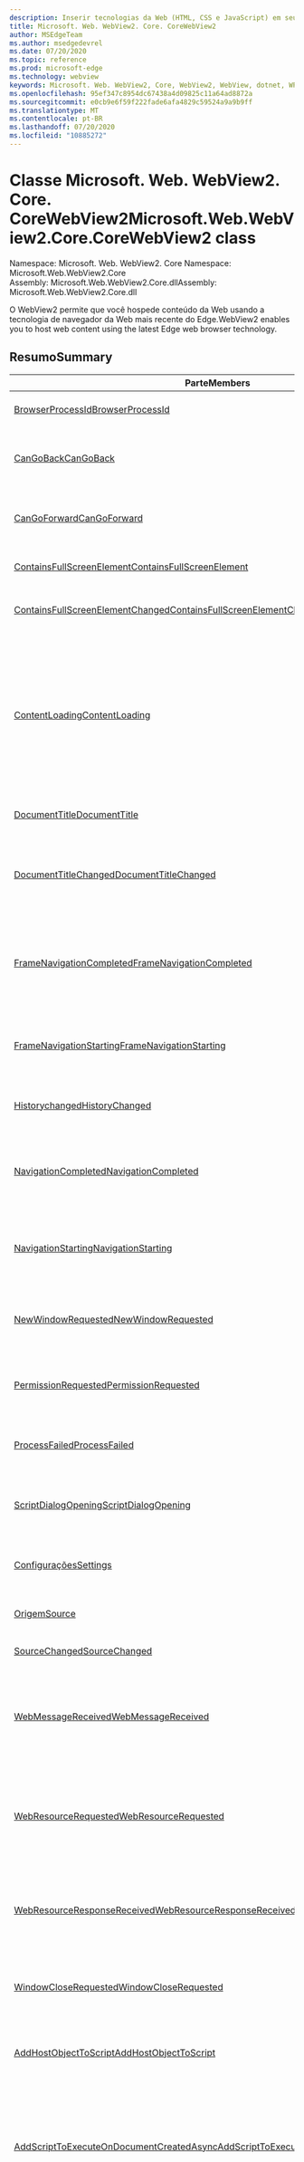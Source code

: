 ```yaml
---
description: Inserir tecnologias da Web (HTML, CSS e JavaScript) em seus aplicativos nativos com o controle WebView2 do Microsoft Edge
title: Microsoft. Web. WebView2. Core. CoreWebView2
author: MSEdgeTeam
ms.author: msedgedevrel
ms.date: 07/20/2020
ms.topic: reference
ms.prod: microsoft-edge
ms.technology: webview
keywords: Microsoft. Web. WebView2, Core, WebView2, WebView, dotnet, WPF, WinForms, app, Edge, CoreWebView2, CoreWebView2Controller, controle do navegador, Edge HTML, Microsoft. Web. WebView2. Core. CoreWebView2
ms.openlocfilehash: 95ef347c8954dc67438a4d09825c11a64ad8872a
ms.sourcegitcommit: e0cb9e6f59f222fade6afa4829c59524a9a9b9ff
ms.translationtype: MT
ms.contentlocale: pt-BR
ms.lasthandoff: 07/20/2020
ms.locfileid: "10885272"
---
```

# <span data-ttu-id="deb4e-104">Classe Microsoft. Web. WebView2. Core. CoreWebView2</span><span class="sxs-lookup"><span data-stu-id="deb4e-104">Microsoft.Web.WebView2.Core.CoreWebView2 class</span></span> 

<span data-ttu-id="deb4e-105">Namespace: Microsoft. Web. WebView2. Core </span><span class="sxs-lookup"><span data-stu-id="deb4e-105">Namespace: Microsoft.Web.WebView2.Core</span></span>\
<span data-ttu-id="deb4e-106">Assembly: Microsoft.Web.WebView2.Core.dll</span><span class="sxs-lookup"><span data-stu-id="deb4e-106">Assembly: Microsoft.Web.WebView2.Core.dll</span></span>

<span data-ttu-id="deb4e-107">O WebView2 permite que você hospede conteúdo da Web usando a tecnologia de navegador da Web mais recente do Edge.</span><span class="sxs-lookup"><span data-stu-id="deb4e-107">WebView2 enables you to host web content using the latest Edge web browser technology.</span></span>

## <span data-ttu-id="deb4e-108">Resumo</span><span class="sxs-lookup"><span data-stu-id="deb4e-108">Summary</span></span>

 <span data-ttu-id="deb4e-109">Parte</span><span class="sxs-lookup"><span data-stu-id="deb4e-109">Members</span></span>                        | <span data-ttu-id="deb4e-110">Descrições</span><span class="sxs-lookup"><span data-stu-id="deb4e-110">Descriptions</span></span>
--------------------------------|---------------------------------------------
[<span data-ttu-id="deb4e-111">BrowserProcessId</span><span class="sxs-lookup"><span data-stu-id="deb4e-111">BrowserProcessId</span></span>](#browserprocessid) | <span data-ttu-id="deb4e-112">A ID do processo do navegador que hospeda o WebView.</span><span class="sxs-lookup"><span data-stu-id="deb4e-112">The process id of the browser process that hosts the WebView.</span></span>
[<span data-ttu-id="deb4e-113">CanGoBack</span><span class="sxs-lookup"><span data-stu-id="deb4e-113">CanGoBack</span></span>](#cangoback) | <span data-ttu-id="deb4e-114">Retorna verdadeiro se a WebView pode navegar para uma página anterior no histórico de navegação.</span><span class="sxs-lookup"><span data-stu-id="deb4e-114">Returns true if the webview can navigate to a previous page in the navigation history.</span></span>
[<span data-ttu-id="deb4e-115">CanGoForward</span><span class="sxs-lookup"><span data-stu-id="deb4e-115">CanGoForward</span></span>](#cangoforward) | <span data-ttu-id="deb4e-116">Retorna verdadeiro se a WebView pode navegar para uma próxima página no histórico de navegação.</span><span class="sxs-lookup"><span data-stu-id="deb4e-116">Returns true if the webview can navigate to a next page in the navigation history.</span></span>
[<span data-ttu-id="deb4e-117">ContainsFullScreenElement</span><span class="sxs-lookup"><span data-stu-id="deb4e-117">ContainsFullScreenElement</span></span>](#containsfullscreenelement) | <span data-ttu-id="deb4e-118">Indica se a WebView contém um elemento HTML de tela inteira.</span><span class="sxs-lookup"><span data-stu-id="deb4e-118">Indicates if the WebView contains a fullscreen HTML element.</span></span>
[<span data-ttu-id="deb4e-119">ContainsFullScreenElementChanged</span><span class="sxs-lookup"><span data-stu-id="deb4e-119">ContainsFullScreenElementChanged</span></span>](#containsfullscreenelementchanged) | <span data-ttu-id="deb4e-120">Notifica quando a propriedade ContainsFullScreenElement muda.</span><span class="sxs-lookup"><span data-stu-id="deb4e-120">Notifies when the ContainsFullScreenElement property changes.</span></span>
[<span data-ttu-id="deb4e-121">ContentLoading</span><span class="sxs-lookup"><span data-stu-id="deb4e-121">ContentLoading</span></span>](#contentloading) | <span data-ttu-id="deb4e-122">ContentLoading é acionado antes que qualquer conteúdo seja carregado, incluindo scripts adicionados com AddScriptToExecuteOnDocumentCreated ContentLoading não será acionado se ocorrer uma mesma navegação de página (por exemplo, por meio de navegações de fragmento ou de histórico. pushstate).</span><span class="sxs-lookup"><span data-stu-id="deb4e-122">ContentLoading fires before any content is loaded, including scripts added with AddScriptToExecuteOnDocumentCreated ContentLoading will not fire if a same page navigation occurs (such as through fragment navigations or history.pushState navigations).</span></span>
[<span data-ttu-id="deb4e-123">DocumentTitle</span><span class="sxs-lookup"><span data-stu-id="deb4e-123">DocumentTitle</span></span>](#documenttitle) | <span data-ttu-id="deb4e-124">O título do documento atual de nível superior.</span><span class="sxs-lookup"><span data-stu-id="deb4e-124">The title for the current top level document.</span></span>
[<span data-ttu-id="deb4e-125">DocumentTitleChanged</span><span class="sxs-lookup"><span data-stu-id="deb4e-125">DocumentTitleChanged</span></span>](#documenttitlechanged) | <span data-ttu-id="deb4e-126">O evento é acionado quando a propriedade DocumentTitle da WebView muda e pode ser acionada antes ou depois do evento NavigationCompleted.</span><span class="sxs-lookup"><span data-stu-id="deb4e-126">The event fires when the DocumentTitle property of the WebView changes and may fire before or after the NavigationCompleted event.</span></span>
[<span data-ttu-id="deb4e-127">FrameNavigationCompleted</span><span class="sxs-lookup"><span data-stu-id="deb4e-127">FrameNavigationCompleted</span></span>](#framenavigationcompleted) | <span data-ttu-id="deb4e-128">O evento FrameNavigationCompleted é acionado quando um quadro filho é completamente carregado (Body. OnLoad foi acionado) ou o carregamento parou com o erro.</span><span class="sxs-lookup"><span data-stu-id="deb4e-128">FrameNavigationCompleted event fires when a child frame has completely loaded (body.onload has fired) or loading stopped with error.</span></span>
[<span data-ttu-id="deb4e-129">FrameNavigationStarting</span><span class="sxs-lookup"><span data-stu-id="deb4e-129">FrameNavigationStarting</span></span>](#framenavigationstarting) | <span data-ttu-id="deb4e-130">FrameNavigationStarting é acionado quando um quadro filho na WebView solicita permissão para navegar para um URI diferente.</span><span class="sxs-lookup"><span data-stu-id="deb4e-130">FrameNavigationStarting fires when a child frame in the WebView requesting permission to navigate to a different URI.</span></span>
[<span data-ttu-id="deb4e-131">Historychanged</span><span class="sxs-lookup"><span data-stu-id="deb4e-131">HistoryChanged</span></span>](#historychanged) | <span data-ttu-id="deb4e-132">Cobrançaalterar Ouça a alteração do histórico de navegação do documento de nível superior.</span><span class="sxs-lookup"><span data-stu-id="deb4e-132">HistoryChange listen to the change of navigation history for the top level document.</span></span>
[<span data-ttu-id="deb4e-133">NavigationCompleted</span><span class="sxs-lookup"><span data-stu-id="deb4e-133">NavigationCompleted</span></span>](#navigationcompleted) | <span data-ttu-id="deb4e-134">O evento NavigationCompleted é acionado quando o WebView foi completamente carregado (Body. OnLoad foi acionado) ou o carregamento parou com o erro.</span><span class="sxs-lookup"><span data-stu-id="deb4e-134">NavigationCompleted event fires when the WebView has completely loaded (body.onload has fired) or loading stopped with error.</span></span>
[<span data-ttu-id="deb4e-135">NavigationStarting</span><span class="sxs-lookup"><span data-stu-id="deb4e-135">NavigationStarting</span></span>](#navigationstarting) | <span data-ttu-id="deb4e-136">NavigationStarting é acionado quando o quadro principal do WebView está solicitando permissão para navegar para um URI diferente.</span><span class="sxs-lookup"><span data-stu-id="deb4e-136">NavigationStarting fires when the WebView main frame is requesting permission to navigate to a different URI.</span></span>
[<span data-ttu-id="deb4e-137">NewWindowRequested</span><span class="sxs-lookup"><span data-stu-id="deb4e-137">NewWindowRequested</span></span>](#newwindowrequested) | <span data-ttu-id="deb4e-138">Acionado quando o conteúdo dentro do WebView solicitado para abrir uma nova janela, por exemplo, por meio de Window. Open.</span><span class="sxs-lookup"><span data-stu-id="deb4e-138">Fires when content inside the WebView requested to open a new window, such as through window.open.</span></span>
[<span data-ttu-id="deb4e-139">PermissionRequested</span><span class="sxs-lookup"><span data-stu-id="deb4e-139">PermissionRequested</span></span>](#permissionrequested) | <span data-ttu-id="deb4e-140">Acionado quando o conteúdo de uma WebView solicita permissão para acessar alguns recursos privilegiados.</span><span class="sxs-lookup"><span data-stu-id="deb4e-140">Fires when content in a WebView requests permission to access some privileged resources.</span></span>
[<span data-ttu-id="deb4e-141">ProcessFailed</span><span class="sxs-lookup"><span data-stu-id="deb4e-141">ProcessFailed</span></span>](#processfailed) | <span data-ttu-id="deb4e-142">Acionado quando um processo da WebView termina inesperadamente ou não responde.</span><span class="sxs-lookup"><span data-stu-id="deb4e-142">Fires when a WebView process terminated unexpectedly or become unresponsive.</span></span>
[<span data-ttu-id="deb4e-143">ScriptDialogOpening</span><span class="sxs-lookup"><span data-stu-id="deb4e-143">ScriptDialogOpening</span></span>](#scriptdialogopening) | <span data-ttu-id="deb4e-144">O evento é acionado quando uma caixa de diálogo JavaScript (alerta, confirmação ou prompt) aparecerá para o WebView.</span><span class="sxs-lookup"><span data-stu-id="deb4e-144">The event fires when a JavaScript dialog (alert, confirm, or prompt) will show for the webview.</span></span>
[<span data-ttu-id="deb4e-145">Configurações</span><span class="sxs-lookup"><span data-stu-id="deb4e-145">Settings</span></span>](#settings) | <span data-ttu-id="deb4e-146">O objeto CoreWebView2Settings contém várias configurações modificáveis para a execução</span><span class="sxs-lookup"><span data-stu-id="deb4e-146">The CoreWebView2Settings object contains various modifiable settings for the running</span></span>
[<span data-ttu-id="deb4e-147">Origem</span><span class="sxs-lookup"><span data-stu-id="deb4e-147">Source</span></span>](#source) | <span data-ttu-id="deb4e-148">O URI do documento de nível superior atual.</span><span class="sxs-lookup"><span data-stu-id="deb4e-148">The URI of the current top level document.</span></span>
[<span data-ttu-id="deb4e-149">SourceChanged</span><span class="sxs-lookup"><span data-stu-id="deb4e-149">SourceChanged</span></span>](#sourcechanged) | <span data-ttu-id="deb4e-150">SourceChanged é acionado quando a propriedade Source muda.</span><span class="sxs-lookup"><span data-stu-id="deb4e-150">SourceChanged fires when the Source property changes.</span></span>
[<span data-ttu-id="deb4e-151">WebMessageReceived</span><span class="sxs-lookup"><span data-stu-id="deb4e-151">WebMessageReceived</span></span>](#webmessagereceived) | <span data-ttu-id="deb4e-152">Esse evento é acionado quando a configuração IsWebMessageEnabled é definida e o documento de nível superior das chamadas WebView `window.chrome.webview.postMessage` .</span><span class="sxs-lookup"><span data-stu-id="deb4e-152">This event fires when the IsWebMessageEnabled setting is set and the top level document of the webview calls `window.chrome.webview.postMessage`.</span></span>
[<span data-ttu-id="deb4e-153">WebResourceRequested</span><span class="sxs-lookup"><span data-stu-id="deb4e-153">WebResourceRequested</span></span>](#webresourcerequested) | <span data-ttu-id="deb4e-154">Acionado quando o WebView está executando uma solicitação HTTP para uma URL correspondente e um filtro de contexto de recurso que foi adicionado com o AddWebResourceRequestedFilter.</span><span class="sxs-lookup"><span data-stu-id="deb4e-154">Fires when the WebView is performing an HTTP request to a matching URL and resource context filter that was added with AddWebResourceRequestedFilter.</span></span>
[<span data-ttu-id="deb4e-155">WebResourceResponseReceived</span><span class="sxs-lookup"><span data-stu-id="deb4e-155">WebResourceResponseReceived</span></span>](#webresourceresponsereceived) | <span data-ttu-id="deb4e-156">O evento WebResourceResponseReceived é acionado depois que a WebView recebeu e processou a resposta de uma solicitação WebResource.</span><span class="sxs-lookup"><span data-stu-id="deb4e-156">WebResourceResponseReceived event fires after the WebView has received and processed the response for a WebResource request.</span></span>
[<span data-ttu-id="deb4e-157">WindowCloseRequested</span><span class="sxs-lookup"><span data-stu-id="deb4e-157">WindowCloseRequested</span></span>](#windowcloserequested) | <span data-ttu-id="deb4e-158">Dispara quando o conteúdo dentro do WebView solicitado para fechar a janela, como After Window. Close, é chamado.</span><span class="sxs-lookup"><span data-stu-id="deb4e-158">Fires when content inside the WebView requested to close the window, such as after window.close is called.</span></span>
[<span data-ttu-id="deb4e-159">AddHostObjectToScript</span><span class="sxs-lookup"><span data-stu-id="deb4e-159">AddHostObjectToScript</span></span>](#addhostobjecttoscript) | <span data-ttu-id="deb4e-160">Adicione o objeto de host fornecido ao script em execução no WebView com o nome especificado.</span><span class="sxs-lookup"><span data-stu-id="deb4e-160">Add the provided host object to script running in the WebView with the specified name.</span></span>
[<span data-ttu-id="deb4e-161">AddScriptToExecuteOnDocumentCreatedAsync</span><span class="sxs-lookup"><span data-stu-id="deb4e-161">AddScriptToExecuteOnDocumentCreatedAsync</span></span>](#addscripttoexecuteondocumentcreatedasync) | <span data-ttu-id="deb4e-162">Adicione o JavaScript fornecido a uma lista de scripts que devem ser executados após a criação do objeto global, mas antes de o documento HTML ter sido analisado e antes de qualquer outro script incluído no documento HTML ser executado.</span><span class="sxs-lookup"><span data-stu-id="deb4e-162">Add the provided JavaScript to a list of scripts that should be executed after the global object has been created, but before the HTML document has been parsed and before any other script included by the HTML document is executed.</span></span>
[<span data-ttu-id="deb4e-163">AddWebResourceRequestedFilter</span><span class="sxs-lookup"><span data-stu-id="deb4e-163">AddWebResourceRequestedFilter</span></span>](#addwebresourcerequestedfilter) | <span data-ttu-id="deb4e-164">Adiciona um URI e um filtro de contexto de recurso ao evento WebResourceRequested.</span><span class="sxs-lookup"><span data-stu-id="deb4e-164">Adds a URI and resource context filter to the WebResourceRequested event.</span></span>
[<span data-ttu-id="deb4e-165">CallDevToolsProtocolMethodAsync</span><span class="sxs-lookup"><span data-stu-id="deb4e-165">CallDevToolsProtocolMethodAsync</span></span>](#calldevtoolsprotocolmethodasync) | <span data-ttu-id="deb4e-166">Chame um método DevToolsProtocol assíncrono.</span><span class="sxs-lookup"><span data-stu-id="deb4e-166">Call an asynchronous DevToolsProtocol method.</span></span>
[<span data-ttu-id="deb4e-167">CapturePreviewAsync</span><span class="sxs-lookup"><span data-stu-id="deb4e-167">CapturePreviewAsync</span></span>](#capturepreviewasync) | <span data-ttu-id="deb4e-168">Capture uma imagem do que o WebView está exibindo.</span><span class="sxs-lookup"><span data-stu-id="deb4e-168">Capture an image of what WebView is displaying.</span></span>
[<span data-ttu-id="deb4e-169">ExecuteScriptAsync</span><span class="sxs-lookup"><span data-stu-id="deb4e-169">ExecuteScriptAsync</span></span>](#executescriptasync) | <span data-ttu-id="deb4e-170">Execute o código JavaScript do parâmetro JavaScript no documento de nível superior atual renderizado no WebView.</span><span class="sxs-lookup"><span data-stu-id="deb4e-170">Execute JavaScript code from the javascript parameter in the current top level document rendered in the WebView.</span></span>
[<span data-ttu-id="deb4e-171">GetDevToolsProtocolEventReceiver</span><span class="sxs-lookup"><span data-stu-id="deb4e-171">GetDevToolsProtocolEventReceiver</span></span>](#getdevtoolsprotocoleventreceiver) | <span data-ttu-id="deb4e-172">Obtenha um receptor de evento de protocolo DevTools que permite que você se inscreva em um evento de protocolo DevTools.</span><span class="sxs-lookup"><span data-stu-id="deb4e-172">Get a DevTools Protocol event receiver that allows you to subscribe to a DevTools Protocol event.</span></span>
[<span data-ttu-id="deb4e-173">GoBack</span><span class="sxs-lookup"><span data-stu-id="deb4e-173">GoBack</span></span>](#goback) | <span data-ttu-id="deb4e-174">Navega o WebView para a página anterior no histórico de navegação.</span><span class="sxs-lookup"><span data-stu-id="deb4e-174">Navigates the WebView to the previous page in the navigation history.</span></span>
[<span data-ttu-id="deb4e-175">GoForward</span><span class="sxs-lookup"><span data-stu-id="deb4e-175">GoForward</span></span>](#goforward) | <span data-ttu-id="deb4e-176">Navega o WebView para a próxima página no histórico de navegação.</span><span class="sxs-lookup"><span data-stu-id="deb4e-176">Navigates the WebView to the next page in the navigation history.</span></span>
[<span data-ttu-id="deb4e-177">Navegar</span><span class="sxs-lookup"><span data-stu-id="deb4e-177">Navigate</span></span>](#navigate) | <span data-ttu-id="deb4e-178">Fazer uma navegação do documento de nível superior para o URI especificado.</span><span class="sxs-lookup"><span data-stu-id="deb4e-178">Cause a navigation of the top level document to the specified URI.</span></span>
[<span data-ttu-id="deb4e-179">NavigateToString</span><span class="sxs-lookup"><span data-stu-id="deb4e-179">NavigateToString</span></span>](#navigatetostring) | <span data-ttu-id="deb4e-180">Inicia uma navegação para htmlContent como código-fonte HTML de um novo documento.</span><span class="sxs-lookup"><span data-stu-id="deb4e-180">Initiates a navigation to htmlContent as source HTML of a new document.</span></span>
[<span data-ttu-id="deb4e-181">OpenDevToolsWindow</span><span class="sxs-lookup"><span data-stu-id="deb4e-181">OpenDevToolsWindow</span></span>](#opendevtoolswindow) | <span data-ttu-id="deb4e-182">Abre a janela do DevTools para o documento atual no WebView.</span><span class="sxs-lookup"><span data-stu-id="deb4e-182">Opens the DevTools window for the current document in the WebView.</span></span>
[<span data-ttu-id="deb4e-183">PostWebMessageAsJson</span><span class="sxs-lookup"><span data-stu-id="deb4e-183">PostWebMessageAsJson</span></span>](#postwebmessageasjson) | <span data-ttu-id="deb4e-184">Postar a WebMessage especificada no documento de nível superior neste WebView.</span><span class="sxs-lookup"><span data-stu-id="deb4e-184">Post the specified webMessage to the top level document in this WebView.</span></span>
[<span data-ttu-id="deb4e-185">PostWebMessageAsString</span><span class="sxs-lookup"><span data-stu-id="deb4e-185">PostWebMessageAsString</span></span>](#postwebmessageasstring) | <span data-ttu-id="deb4e-186">Isso é um auxiliar para postar uma mensagem que é uma cadeia de caracteres simples em vez de uma representação JSON de cadeia de caracteres de um objeto JavaScript.</span><span class="sxs-lookup"><span data-stu-id="deb4e-186">This is a helper for posting a message that is a simple string rather than a JSON string representation of a JavaScript object.</span></span>
[<span data-ttu-id="deb4e-187">Recarregar</span><span class="sxs-lookup"><span data-stu-id="deb4e-187">Reload</span></span>](#reload) | <span data-ttu-id="deb4e-188">Recarregar a página atual.</span><span class="sxs-lookup"><span data-stu-id="deb4e-188">Reload the current page.</span></span>
[<span data-ttu-id="deb4e-189">RemoveHostObjectFromScript</span><span class="sxs-lookup"><span data-stu-id="deb4e-189">RemoveHostObjectFromScript</span></span>](#removehostobjectfromscript) | <span data-ttu-id="deb4e-190">Remova o objeto host especificado pelo nome para que ele não fique mais acessível a partir do código JavaScript na WebView.</span><span class="sxs-lookup"><span data-stu-id="deb4e-190">Remove the host object specified by the name so that it is no longer accessible from JavaScript code in the WebView.</span></span>
[<span data-ttu-id="deb4e-191">RemoveScriptToExecuteOnDocumentCreated</span><span class="sxs-lookup"><span data-stu-id="deb4e-191">RemoveScriptToExecuteOnDocumentCreated</span></span>](#removescripttoexecuteondocumentcreated) | <span data-ttu-id="deb4e-192">Remova o JavaScript correspondente adicionado via AddScriptToExecuteOnDocumentCreated com a ID de script especificada.</span><span class="sxs-lookup"><span data-stu-id="deb4e-192">Remove the corresponding JavaScript added via AddScriptToExecuteOnDocumentCreated with the specified script id.</span></span>
[<span data-ttu-id="deb4e-193">RemoveWebResourceRequestedFilter</span><span class="sxs-lookup"><span data-stu-id="deb4e-193">RemoveWebResourceRequestedFilter</span></span>](#removewebresourcerequestedfilter) | <span data-ttu-id="deb4e-194">Remove um filtro WebResource correspondente que foi adicionado anteriormente ao evento WebResourceRequested.</span><span class="sxs-lookup"><span data-stu-id="deb4e-194">Removes a matching WebResource filter that was previously added for the WebResourceRequested event.</span></span>
[<span data-ttu-id="deb4e-195">Parar</span><span class="sxs-lookup"><span data-stu-id="deb4e-195">Stop</span></span>](#stop) | <span data-ttu-id="deb4e-196">Interrompa todas as navegações e buscas de recursos pendentes.</span><span class="sxs-lookup"><span data-stu-id="deb4e-196">Stop all navigations and pending resource fetches.</span></span>

## <span data-ttu-id="deb4e-197">Parte</span><span class="sxs-lookup"><span data-stu-id="deb4e-197">Members</span></span>

#### <span data-ttu-id="deb4e-198">BrowserProcessId</span><span class="sxs-lookup"><span data-stu-id="deb4e-198">BrowserProcessId</span></span> 

<span data-ttu-id="deb4e-199">A ID do processo do navegador que hospeda o WebView.</span><span class="sxs-lookup"><span data-stu-id="deb4e-199">The process id of the browser process that hosts the WebView.</span></span>

> <span data-ttu-id="deb4e-200">Public uint [BrowserProcessId](#browserprocessid)</span><span class="sxs-lookup"><span data-stu-id="deb4e-200">public uint [BrowserProcessId](#browserprocessid)</span></span>

#### <span data-ttu-id="deb4e-201">CanGoBack</span><span class="sxs-lookup"><span data-stu-id="deb4e-201">CanGoBack</span></span> 

<span data-ttu-id="deb4e-202">Retorna verdadeiro se a WebView pode navegar para uma página anterior no histórico de navegação.</span><span class="sxs-lookup"><span data-stu-id="deb4e-202">Returns true if the webview can navigate to a previous page in the navigation history.</span></span>

> <span data-ttu-id="deb4e-203">bool público [CanGoBack](#cangoback)</span><span class="sxs-lookup"><span data-stu-id="deb4e-203">public bool [CanGoBack](#cangoback)</span></span>

<span data-ttu-id="deb4e-204">O evento Historychanged será acionado se CanGoBack alterar Value.</span><span class="sxs-lookup"><span data-stu-id="deb4e-204">The HistoryChanged event will fire if CanGoBack changes value.</span></span>

#### <span data-ttu-id="deb4e-205">CanGoForward</span><span class="sxs-lookup"><span data-stu-id="deb4e-205">CanGoForward</span></span> 

<span data-ttu-id="deb4e-206">Retorna verdadeiro se a WebView pode navegar para uma próxima página no histórico de navegação.</span><span class="sxs-lookup"><span data-stu-id="deb4e-206">Returns true if the webview can navigate to a next page in the navigation history.</span></span>

> <span data-ttu-id="deb4e-207">Public bool [CanGoForward](#cangoforward)</span><span class="sxs-lookup"><span data-stu-id="deb4e-207">public bool [CanGoForward](#cangoforward)</span></span>

<span data-ttu-id="deb4e-208">O evento Historychanged será acionado se CanGoForward alterar Value.</span><span class="sxs-lookup"><span data-stu-id="deb4e-208">The HistoryChanged event will fire if CanGoForward changes value.</span></span>

#### <span data-ttu-id="deb4e-209">ContainsFullScreenElement</span><span class="sxs-lookup"><span data-stu-id="deb4e-209">ContainsFullScreenElement</span></span> 

<span data-ttu-id="deb4e-210">Indica se a WebView contém um elemento HTML de tela inteira.</span><span class="sxs-lookup"><span data-stu-id="deb4e-210">Indicates if the WebView contains a fullscreen HTML element.</span></span>

> <span data-ttu-id="deb4e-211">Public bool [ContainsFullScreenElement](#containsfullscreenelement)</span><span class="sxs-lookup"><span data-stu-id="deb4e-211">public bool [ContainsFullScreenElement](#containsfullscreenelement)</span></span>

#### <span data-ttu-id="deb4e-212">ContainsFullScreenElementChanged</span><span class="sxs-lookup"><span data-stu-id="deb4e-212">ContainsFullScreenElementChanged</span></span> 

<span data-ttu-id="deb4e-213">Notifica quando a propriedade ContainsFullScreenElement muda.</span><span class="sxs-lookup"><span data-stu-id="deb4e-213">Notifies when the ContainsFullScreenElement property changes.</span></span>

> <span data-ttu-id="deb4e-214">objeto<-EventHandler de evento público > [ContainsFullScreenElementChanged](#containsfullscreenelementchanged)</span><span class="sxs-lookup"><span data-stu-id="deb4e-214">public event EventHandler< object > [ContainsFullScreenElementChanged](#containsfullscreenelementchanged)</span></span>

<span data-ttu-id="deb4e-215">Isso significa que um elemento HTML dentro do WebView está entrando em tela inteira no tamanho do WebView ou sai do fullscreen.</span><span class="sxs-lookup"><span data-stu-id="deb4e-215">This means that an HTML element inside the WebView is entering fullscreen to the size of the WebView or leaving fullscreen.</span></span> <span data-ttu-id="deb4e-216">Esse evento é útil quando, por exemplo, um elemento de vídeo solicita a tela inteira.</span><span class="sxs-lookup"><span data-stu-id="deb4e-216">This event is useful when, for example, a video element requests to go fullscreen.</span></span> <span data-ttu-id="deb4e-217">O ouvinte de ContainsFullScreenElementChanged pode então redimensionar a WebView em resposta.</span><span class="sxs-lookup"><span data-stu-id="deb4e-217">The listener of ContainsFullScreenElementChanged can then resize the WebView in response.</span></span>

#### <span data-ttu-id="deb4e-218">ContentLoading</span><span class="sxs-lookup"><span data-stu-id="deb4e-218">ContentLoading</span></span> 

<span data-ttu-id="deb4e-219">ContentLoading é acionado antes que qualquer conteúdo seja carregado, incluindo scripts adicionados com AddScriptToExecuteOnDocumentCreated ContentLoading não será acionado se ocorrer uma mesma navegação de página (por exemplo, por meio de navegações de fragmento ou de histórico. pushstate).</span><span class="sxs-lookup"><span data-stu-id="deb4e-219">ContentLoading fires before any content is loaded, including scripts added with AddScriptToExecuteOnDocumentCreated ContentLoading will not fire if a same page navigation occurs (such as through fragment navigations or history.pushState navigations).</span></span>

> <span data-ttu-id="deb4e-220">< do evento público EventHandler [CoreWebView2ContentLoadingEventArgs](microsoft-web-webview2-core-corewebview2contentloadingeventargs.md)  >  [ContentLoading](#contentloading)</span><span class="sxs-lookup"><span data-stu-id="deb4e-220">public event EventHandler< [CoreWebView2ContentLoadingEventArgs](microsoft-web-webview2-core-corewebview2contentloadingeventargs.md) > [ContentLoading](#contentloading)</span></span>

<span data-ttu-id="deb4e-221">Isso segue os eventos NavigationStarting e SourceChanged e precede os eventos Historychanged e NavigationCompleted.</span><span class="sxs-lookup"><span data-stu-id="deb4e-221">This follows the NavigationStarting and SourceChanged events and precedes the HistoryChanged and NavigationCompleted events.</span></span>

#### <span data-ttu-id="deb4e-222">DocumentTitle</span><span class="sxs-lookup"><span data-stu-id="deb4e-222">DocumentTitle</span></span> 

<span data-ttu-id="deb4e-223">O título do documento atual de nível superior.</span><span class="sxs-lookup"><span data-stu-id="deb4e-223">The title for the current top level document.</span></span>

> <span data-ttu-id="deb4e-224">Cadeia de caracteres pública [DocumentTitle](#documenttitle)</span><span class="sxs-lookup"><span data-stu-id="deb4e-224">public string [DocumentTitle](#documenttitle)</span></span>

<span data-ttu-id="deb4e-225">Se o documento não tiver um título explícito ou estiver vazio, um padrão que pode ou não corresponder ao URI do documento será usado.</span><span class="sxs-lookup"><span data-stu-id="deb4e-225">If the document has no explicit title or is otherwise empty, a default that may or may not match the URI of the document will be used.</span></span>

#### <span data-ttu-id="deb4e-226">DocumentTitleChanged</span><span class="sxs-lookup"><span data-stu-id="deb4e-226">DocumentTitleChanged</span></span> 

<span data-ttu-id="deb4e-227">O evento é acionado quando a propriedade DocumentTitle da WebView muda e pode ser acionada antes ou depois do evento NavigationCompleted.</span><span class="sxs-lookup"><span data-stu-id="deb4e-227">The event fires when the DocumentTitle property of the WebView changes and may fire before or after the NavigationCompleted event.</span></span>

> <span data-ttu-id="deb4e-228">objeto<-EventHandler de evento público > [DocumentTitleChanged](#documenttitlechanged)</span><span class="sxs-lookup"><span data-stu-id="deb4e-228">public event EventHandler< object > [DocumentTitleChanged](#documenttitlechanged)</span></span>

#### <span data-ttu-id="deb4e-229">FrameNavigationCompleted</span><span class="sxs-lookup"><span data-stu-id="deb4e-229">FrameNavigationCompleted</span></span> 

<span data-ttu-id="deb4e-230">O evento FrameNavigationCompleted é acionado quando um quadro filho é completamente carregado (Body. OnLoad foi acionado) ou o carregamento parou com o erro.</span><span class="sxs-lookup"><span data-stu-id="deb4e-230">FrameNavigationCompleted event fires when a child frame has completely loaded (body.onload has fired) or loading stopped with error.</span></span>

> <span data-ttu-id="deb4e-231">< do evento público EventHandler [CoreWebView2NavigationCompletedEventArgs](microsoft-web-webview2-core-corewebview2navigationcompletedeventargs.md)  >  [FrameNavigationCompleted](#framenavigationcompleted)</span><span class="sxs-lookup"><span data-stu-id="deb4e-231">public event EventHandler< [CoreWebView2NavigationCompletedEventArgs](microsoft-web-webview2-core-corewebview2navigationcompletedeventargs.md) > [FrameNavigationCompleted](#framenavigationcompleted)</span></span>

#### <span data-ttu-id="deb4e-232">FrameNavigationStarting</span><span class="sxs-lookup"><span data-stu-id="deb4e-232">FrameNavigationStarting</span></span> 

<span data-ttu-id="deb4e-233">FrameNavigationStarting é acionado quando um quadro filho na WebView solicita permissão para navegar para um URI diferente.</span><span class="sxs-lookup"><span data-stu-id="deb4e-233">FrameNavigationStarting fires when a child frame in the WebView requesting permission to navigate to a different URI.</span></span>

> <span data-ttu-id="deb4e-234">< do evento público EventHandler [CoreWebView2NavigationStartingEventArgs](microsoft-web-webview2-core-corewebview2navigationstartingeventargs.md)  >  [FrameNavigationStarting](#framenavigationstarting)</span><span class="sxs-lookup"><span data-stu-id="deb4e-234">public event EventHandler< [CoreWebView2NavigationStartingEventArgs](microsoft-web-webview2-core-corewebview2navigationstartingeventargs.md) > [FrameNavigationStarting](#framenavigationstarting)</span></span>

<span data-ttu-id="deb4e-235">Isso também será acionado para redirecionamentos.</span><span class="sxs-lookup"><span data-stu-id="deb4e-235">This will fire for redirects as well.</span></span>

#### <span data-ttu-id="deb4e-236">Historychanged</span><span class="sxs-lookup"><span data-stu-id="deb4e-236">HistoryChanged</span></span> 

<span data-ttu-id="deb4e-237">Cobrançaalterar Ouça a alteração do histórico de navegação do documento de nível superior.</span><span class="sxs-lookup"><span data-stu-id="deb4e-237">HistoryChange listen to the change of navigation history for the top level document.</span></span>

> <span data-ttu-id="deb4e-238">objeto<-EventHandler de evento público > [historychanged](#historychanged)</span><span class="sxs-lookup"><span data-stu-id="deb4e-238">public event EventHandler< object > [HistoryChanged](#historychanged)</span></span>

<span data-ttu-id="deb4e-239">Use Cobrançaalterar para verificar se o valor CanGoBack/CanGoForward foi alterado.</span><span class="sxs-lookup"><span data-stu-id="deb4e-239">Use HistoryChange to check if CanGoBack/CanGoForward value has changed.</span></span> <span data-ttu-id="deb4e-240">Historychanged também é acionado para usar o GoBack/GoForward.</span><span class="sxs-lookup"><span data-stu-id="deb4e-240">HistoryChanged also fires for using GoBack/GoForward.</span></span> <span data-ttu-id="deb4e-241">Historychanged é acionado após SourceChanged e ContentLoading.</span><span class="sxs-lookup"><span data-stu-id="deb4e-241">HistoryChanged fires after SourceChanged and ContentLoading.</span></span> <span data-ttu-id="deb4e-242">Adicione um manipulador de eventos para o evento Historychanged.</span><span class="sxs-lookup"><span data-stu-id="deb4e-242">Add an event handler for the HistoryChanged event.</span></span>

#### <span data-ttu-id="deb4e-243">NavigationCompleted</span><span class="sxs-lookup"><span data-stu-id="deb4e-243">NavigationCompleted</span></span> 

<span data-ttu-id="deb4e-244">O evento NavigationCompleted é acionado quando o WebView foi completamente carregado (Body. OnLoad foi acionado) ou o carregamento parou com o erro.</span><span class="sxs-lookup"><span data-stu-id="deb4e-244">NavigationCompleted event fires when the WebView has completely loaded (body.onload has fired) or loading stopped with error.</span></span>

> <span data-ttu-id="deb4e-245">< do evento público EventHandler [CoreWebView2NavigationCompletedEventArgs](microsoft-web-webview2-core-corewebview2navigationcompletedeventargs.md)  >  [NavigationCompleted](#navigationcompleted)</span><span class="sxs-lookup"><span data-stu-id="deb4e-245">public event EventHandler< [CoreWebView2NavigationCompletedEventArgs](microsoft-web-webview2-core-corewebview2navigationcompletedeventargs.md) > [NavigationCompleted](#navigationcompleted)</span></span>

#### <span data-ttu-id="deb4e-246">NavigationStarting</span><span class="sxs-lookup"><span data-stu-id="deb4e-246">NavigationStarting</span></span> 

<span data-ttu-id="deb4e-247">NavigationStarting é acionado quando o quadro principal do WebView está solicitando permissão para navegar para um URI diferente.</span><span class="sxs-lookup"><span data-stu-id="deb4e-247">NavigationStarting fires when the WebView main frame is requesting permission to navigate to a different URI.</span></span>

> <span data-ttu-id="deb4e-248">< do evento público EventHandler [CoreWebView2NavigationStartingEventArgs](microsoft-web-webview2-core-corewebview2navigationstartingeventargs.md)  >  [NavigationStarting](#navigationstarting)</span><span class="sxs-lookup"><span data-stu-id="deb4e-248">public event EventHandler< [CoreWebView2NavigationStartingEventArgs](microsoft-web-webview2-core-corewebview2navigationstartingeventargs.md) > [NavigationStarting](#navigationstarting)</span></span>

<span data-ttu-id="deb4e-249">Isso também será acionado para redirecionamentos.</span><span class="sxs-lookup"><span data-stu-id="deb4e-249">This will fire for redirects as well.</span></span>

#### <span data-ttu-id="deb4e-250">NewWindowRequested</span><span class="sxs-lookup"><span data-stu-id="deb4e-250">NewWindowRequested</span></span> 

<span data-ttu-id="deb4e-251">Acionado quando o conteúdo dentro do WebView solicitado para abrir uma nova janela, por exemplo, por meio de Window. Open.</span><span class="sxs-lookup"><span data-stu-id="deb4e-251">Fires when content inside the WebView requested to open a new window, such as through window.open.</span></span>

> <span data-ttu-id="deb4e-252">< do evento público EventHandler [CoreWebView2NewWindowRequestedEventArgs](microsoft-web-webview2-core-corewebview2newwindowrequestedeventargs.md)  >  [NewWindowRequested](#newwindowrequested)</span><span class="sxs-lookup"><span data-stu-id="deb4e-252">public event EventHandler< [CoreWebView2NewWindowRequestedEventArgs](microsoft-web-webview2-core-corewebview2newwindowrequestedeventargs.md) > [NewWindowRequested](#newwindowrequested)</span></span>

<span data-ttu-id="deb4e-253">O aplicativo pode passar um WebView de destino que será considerado a janela aberta.</span><span class="sxs-lookup"><span data-stu-id="deb4e-253">The app can pass a target webview that will be considered the opened window.</span></span>

#### <span data-ttu-id="deb4e-254">PermissionRequested</span><span class="sxs-lookup"><span data-stu-id="deb4e-254">PermissionRequested</span></span> 

<span data-ttu-id="deb4e-255">Acionado quando o conteúdo de uma WebView solicita permissão para acessar alguns recursos privilegiados.</span><span class="sxs-lookup"><span data-stu-id="deb4e-255">Fires when content in a WebView requests permission to access some privileged resources.</span></span>

> <span data-ttu-id="deb4e-256">< do evento público EventHandler [CoreWebView2PermissionRequestedEventArgs](microsoft-web-webview2-core-corewebview2permissionrequestedeventargs.md)  >  [PermissionRequested](#permissionrequested)</span><span class="sxs-lookup"><span data-stu-id="deb4e-256">public event EventHandler< [CoreWebView2PermissionRequestedEventArgs](microsoft-web-webview2-core-corewebview2permissionrequestedeventargs.md) > [PermissionRequested](#permissionrequested)</span></span>

#### <span data-ttu-id="deb4e-257">ProcessFailed</span><span class="sxs-lookup"><span data-stu-id="deb4e-257">ProcessFailed</span></span> 

<span data-ttu-id="deb4e-258">Acionado quando um processo da WebView termina inesperadamente ou não responde.</span><span class="sxs-lookup"><span data-stu-id="deb4e-258">Fires when a WebView process terminated unexpectedly or become unresponsive.</span></span>

> <span data-ttu-id="deb4e-259">< do evento público EventHandler [CoreWebView2ProcessFailedEventArgs](microsoft-web-webview2-core-corewebview2processfailedeventargs.md)  >  [ProcessFailed](#processfailed)</span><span class="sxs-lookup"><span data-stu-id="deb4e-259">public event EventHandler< [CoreWebView2ProcessFailedEventArgs](microsoft-web-webview2-core-corewebview2processfailedeventargs.md) > [ProcessFailed](#processfailed)</span></span>

#### <span data-ttu-id="deb4e-260">ScriptDialogOpening</span><span class="sxs-lookup"><span data-stu-id="deb4e-260">ScriptDialogOpening</span></span> 

<span data-ttu-id="deb4e-261">O evento é acionado quando uma caixa de diálogo JavaScript (alerta, confirmação ou prompt) aparecerá para o WebView.</span><span class="sxs-lookup"><span data-stu-id="deb4e-261">The event fires when a JavaScript dialog (alert, confirm, or prompt) will show for the webview.</span></span>

> <span data-ttu-id="deb4e-262">< do evento público EventHandler [CoreWebView2ScriptDialogOpeningEventArgs](microsoft-web-webview2-core-corewebview2scriptdialogopeningeventargs.md)  >  [ScriptDialogOpening](#scriptdialogopening)</span><span class="sxs-lookup"><span data-stu-id="deb4e-262">public event EventHandler< [CoreWebView2ScriptDialogOpeningEventArgs](microsoft-web-webview2-core-corewebview2scriptdialogopeningeventargs.md) > [ScriptDialogOpening](#scriptdialogopening)</span></span>

<span data-ttu-id="deb4e-263">Esse evento só será acionado se a propriedade CoreWebView2Settings. AreDefaultScriptDialogsEnabled estiver definida como false.</span><span class="sxs-lookup"><span data-stu-id="deb4e-263">This event only fires if the CoreWebView2Settings.AreDefaultScriptDialogsEnabled property is set to false.</span></span> <span data-ttu-id="deb4e-264">O evento ScriptDialogOpening pode ser usado para suprimir caixas de diálogo ou substituir caixas de diálogo padrão por caixas de diálogo personalizadas.</span><span class="sxs-lookup"><span data-stu-id="deb4e-264">The ScriptDialogOpening event can be used to suppress dialogs or replace default dialogs with custom dialogs.</span></span>

#### <span data-ttu-id="deb4e-265">Configurações</span><span class="sxs-lookup"><span data-stu-id="deb4e-265">Settings</span></span> 

<span data-ttu-id="deb4e-266">O objeto CoreWebView2Settings contém várias configurações modificáveis para a execução</span><span class="sxs-lookup"><span data-stu-id="deb4e-266">The CoreWebView2Settings object contains various modifiable settings for the running</span></span>

> <span data-ttu-id="deb4e-267">[configurações](#settings) de [CoreWebView2Settings](microsoft-web-webview2-core-corewebview2settings.md) público</span><span class="sxs-lookup"><span data-stu-id="deb4e-267">public [CoreWebView2Settings](microsoft-web-webview2-core-corewebview2settings.md) [Settings](#settings)</span></span>

#### <span data-ttu-id="deb4e-268">Origem</span><span class="sxs-lookup"><span data-stu-id="deb4e-268">Source</span></span> 

<span data-ttu-id="deb4e-269">O URI do documento de nível superior atual.</span><span class="sxs-lookup"><span data-stu-id="deb4e-269">The URI of the current top level document.</span></span>

> <span data-ttu-id="deb4e-270">[fonte](#source) de cadeia de caracteres pública</span><span class="sxs-lookup"><span data-stu-id="deb4e-270">public string [Source](#source)</span></span>

<span data-ttu-id="deb4e-271">Esse valor potencialmente muda como parte do acionamento do evento SourceChanged para alguns casos, como navegar para diferentes navegação de site ou de fragmento.</span><span class="sxs-lookup"><span data-stu-id="deb4e-271">This value potentially changes as a part of the SourceChanged event firing for some cases such as navigating to a different site or fragment navigations.</span></span> <span data-ttu-id="deb4e-272">Ele permanecerá o mesmo para outros tipos de navegação, como recarregamentos de página ou historystate com a mesma URL que a página atual.</span><span class="sxs-lookup"><span data-stu-id="deb4e-272">It will remain the same for other types of navigations such as page reloads or history.pushState with the same URL as the current page.</span></span>

#### <span data-ttu-id="deb4e-273">SourceChanged</span><span class="sxs-lookup"><span data-stu-id="deb4e-273">SourceChanged</span></span> 

<span data-ttu-id="deb4e-274">SourceChanged é acionado quando a propriedade Source muda.</span><span class="sxs-lookup"><span data-stu-id="deb4e-274">SourceChanged fires when the Source property changes.</span></span>

> <span data-ttu-id="deb4e-275">evento público EventHandler< [CoreWebView2SourceChangedEventArgs](microsoft-web-webview2-core-corewebview2sourcechangedeventargs.md)  >  [SourceChanged](#sourcechanged)</span><span class="sxs-lookup"><span data-stu-id="deb4e-275">public event EventHandler< [CoreWebView2SourceChangedEventArgs](microsoft-web-webview2-core-corewebview2sourcechangedeventargs.md) > [SourceChanged](#sourcechanged)</span></span>

<span data-ttu-id="deb4e-276">SourceChanged é acionado para navegar para um site ou navegação de fragmento diferente.</span><span class="sxs-lookup"><span data-stu-id="deb4e-276">SourceChanged fires for navigating to a different site or fragment navigations.</span></span> <span data-ttu-id="deb4e-277">Ele não será acionado para outros tipos de navegação, como recarregamentos de página ou historystate com a mesma URL que a página atual.</span><span class="sxs-lookup"><span data-stu-id="deb4e-277">It will not fires for other types of navigations such as page reloads or history.pushState with the same URL as the current page.</span></span> <span data-ttu-id="deb4e-278">SourceChanged é acionado antes de ContentLoading para navegação para um novo documento.</span><span class="sxs-lookup"><span data-stu-id="deb4e-278">SourceChanged fires before ContentLoading for navigation to a new document.</span></span> <span data-ttu-id="deb4e-279">Adicione um manipulador de eventos para o evento SourceChanged.</span><span class="sxs-lookup"><span data-stu-id="deb4e-279">Add an event handler for the SourceChanged event.</span></span>

#### <span data-ttu-id="deb4e-280">WebMessageReceived</span><span class="sxs-lookup"><span data-stu-id="deb4e-280">WebMessageReceived</span></span> 

<span data-ttu-id="deb4e-281">Esse evento é acionado quando a configuração IsWebMessageEnabled é definida e o documento de nível superior das chamadas WebView `window.chrome.webview.postMessage` .</span><span class="sxs-lookup"><span data-stu-id="deb4e-281">This event fires when the IsWebMessageEnabled setting is set and the top level document of the webview calls `window.chrome.webview.postMessage`.</span></span>

> <span data-ttu-id="deb4e-282">< do evento público EventHandler [CoreWebView2WebMessageReceivedEventArgs](microsoft-web-webview2-core-corewebview2webmessagereceivedeventargs.md)  >  [WebMessageReceived](#webmessagereceived)</span><span class="sxs-lookup"><span data-stu-id="deb4e-282">public event EventHandler< [CoreWebView2WebMessageReceivedEventArgs](microsoft-web-webview2-core-corewebview2webmessagereceivedeventargs.md) > [WebMessageReceived](#webmessagereceived)</span></span>

<span data-ttu-id="deb4e-283">A função CreateMessage é `void postMessage(object)` onde o objeto é qualquer objeto compatível com a conversão JSON.</span><span class="sxs-lookup"><span data-stu-id="deb4e-283">The postMessage function is `void postMessage(object)` where object is any object supported by JSON conversion.</span></span> <span data-ttu-id="deb4e-284">Quando a "CreateMessage" é chamado, o conjunto de CoreWebView2WebMessageReceivedEventHandler é invocado com o parâmetro de objeto da createmessagestring convertido em uma cadeia de caracteres JSON.</span><span class="sxs-lookup"><span data-stu-id="deb4e-284">When postMessage is called, the CoreWebView2WebMessageReceivedEventHandler set will be invoked with the postMessage's object parameter converted to a JSON string.</span></span>

#### <span data-ttu-id="deb4e-285">WebResourceRequested</span><span class="sxs-lookup"><span data-stu-id="deb4e-285">WebResourceRequested</span></span> 

<span data-ttu-id="deb4e-286">Acionado quando o WebView está executando uma solicitação HTTP para uma URL correspondente e um filtro de contexto de recurso que foi adicionado com o AddWebResourceRequestedFilter.</span><span class="sxs-lookup"><span data-stu-id="deb4e-286">Fires when the WebView is performing an HTTP request to a matching URL and resource context filter that was added with AddWebResourceRequestedFilter.</span></span>

> <span data-ttu-id="deb4e-287">< do evento público EventHandler [CoreWebView2WebResourceRequestedEventArgs](microsoft-web-webview2-core-corewebview2webresourcerequestedeventargs.md)  >  [WebResourceRequested](#webresourcerequested)</span><span class="sxs-lookup"><span data-stu-id="deb4e-287">public event EventHandler< [CoreWebView2WebResourceRequestedEventArgs](microsoft-web-webview2-core-corewebview2webresourcerequestedeventargs.md) > [WebResourceRequested](#webresourcerequested)</span></span>

<span data-ttu-id="deb4e-288">Pelo menos um filtro deve ser adicionado para que o evento seja acionado.</span><span class="sxs-lookup"><span data-stu-id="deb4e-288">At least one filter must be added for the event to fire.</span></span>

#### <span data-ttu-id="deb4e-289">WebResourceResponseReceived</span><span class="sxs-lookup"><span data-stu-id="deb4e-289">WebResourceResponseReceived</span></span> 

[!INCLUDE [prerelease-note](../../includes/prerelease-note.md)]

<span data-ttu-id="deb4e-290">O evento WebResourceResponseReceived é acionado depois que a WebView recebeu e processou a resposta de uma solicitação WebResource.</span><span class="sxs-lookup"><span data-stu-id="deb4e-290">WebResourceResponseReceived event fires after the WebView has received and processed the response for a WebResource request.</span></span>

> <span data-ttu-id="deb4e-291">< do evento público EventHandler [CoreWebView2WebResourceResponseReceivedEventArgs](microsoft-web-webview2-core-corewebview2webresourceresponsereceivedeventargs.md)  >  [WebResourceResponseReceived](#webresourceresponsereceived)</span><span class="sxs-lookup"><span data-stu-id="deb4e-291">public event EventHandler< [CoreWebView2WebResourceResponseReceivedEventArgs](microsoft-web-webview2-core-corewebview2webresourceresponsereceivedeventargs.md) > [WebResourceResponseReceived](#webresourceresponsereceived)</span></span>

<span data-ttu-id="deb4e-292">Os args de evento incluem o WebResourceRequest como enviado pelo fio e WebResourceResponse recebidos, incluindo outros cabeçalhos adicionais adicionados pela pilha de rede que não foram incluídos como parte do evento WebResourceRequested associado, como cabeçalhos de autenticação.</span><span class="sxs-lookup"><span data-stu-id="deb4e-292">The event args include the WebResourceRequest as sent by the wire and WebResourceResponse received, including any additional headers added by the network stack that were not be included as part of the associated WebResourceRequested event, such as Authentication headers.</span></span>

#### <span data-ttu-id="deb4e-293">WindowCloseRequested</span><span class="sxs-lookup"><span data-stu-id="deb4e-293">WindowCloseRequested</span></span> 

<span data-ttu-id="deb4e-294">Dispara quando o conteúdo dentro do WebView solicitado para fechar a janela, como After Window. Close, é chamado.</span><span class="sxs-lookup"><span data-stu-id="deb4e-294">Fires when content inside the WebView requested to close the window, such as after window.close is called.</span></span>

> <span data-ttu-id="deb4e-295">objeto<-EventHandler de evento público > [WindowCloseRequested](#windowcloserequested)</span><span class="sxs-lookup"><span data-stu-id="deb4e-295">public event EventHandler< object > [WindowCloseRequested](#windowcloserequested)</span></span>

<span data-ttu-id="deb4e-296">O aplicativo deve fechar a janela da WebView e do aplicativo relacionado se isso fizer sentido com o aplicativo.</span><span class="sxs-lookup"><span data-stu-id="deb4e-296">The app should close the WebView and related app window if that makes sense to the app.</span></span>

#### <span data-ttu-id="deb4e-297">AddHostObjectToScript</span><span class="sxs-lookup"><span data-stu-id="deb4e-297">AddHostObjectToScript</span></span> 

<span data-ttu-id="deb4e-298">Adicione o objeto de host fornecido ao script em execução no WebView com o nome especificado.</span><span class="sxs-lookup"><span data-stu-id="deb4e-298">Add the provided host object to script running in the WebView with the specified name.</span></span>

> <span data-ttu-id="deb4e-299">public void [AddHostObjectToScript](#addhostobjecttoscript)(nome da cadeia de caracteres, rawObject do objeto)</span><span class="sxs-lookup"><span data-stu-id="deb4e-299">public void [AddHostObjectToScript](#addhostobjecttoscript)(string name, object rawObject)</span></span>

<span data-ttu-id="deb4e-300">Os objetos host são expostos como proxies do objeto host via `window.chrome.webview.hostObjects.{name}` .</span><span class="sxs-lookup"><span data-stu-id="deb4e-300">Host objects are exposed as host object proxies via `window.chrome.webview.hostObjects.{name}`.</span></span> <span data-ttu-id="deb4e-301">Os proxies do objeto host são promessas e serão resolvidos para um objeto que representa o objeto host.</span><span class="sxs-lookup"><span data-stu-id="deb4e-301">Host object proxies are promises and will resolve to an object representing the host object.</span></span> <span data-ttu-id="deb4e-302">O código JavaScript na WebView poderá acessar o appObject da seguinte forma e, em seguida, acessar atributos e métodos de appObject:</span><span class="sxs-lookup"><span data-stu-id="deb4e-302">JavaScript code in the WebView will be able to access appObject as following and then access attributes and methods of appObject:</span></span> 
```
let app_object = await window.chrome.webview.hostObjects.host_object;
let attr1 = await app_object.attr1;
let result = await app_object.method1(parameters);
```
 <span data-ttu-id="deb4e-303">Observe que, enquanto tipos simples, IDispatch e matriz são compatíveis, IUnknown Generic, VT_DECIMAL ou Variant VT_RECORD não é suportada.</span><span class="sxs-lookup"><span data-stu-id="deb4e-303">Note that while simple types, IDispatch and array are supported, generic IUnknown, VT_DECIMAL, or VT_RECORD variant is not supported.</span></span> <span data-ttu-id="deb4e-304">Objetos JavaScript remotos como funções de retorno de chamada são representados como uma variante VT_DISPATCH com o objeto que implementa IDispatch.</span><span class="sxs-lookup"><span data-stu-id="deb4e-304">Remote JavaScript objects like callback functions are represented as an VT_DISPATCH VARIANT with the object implementing IDispatch.</span></span> <span data-ttu-id="deb4e-305">O método de retorno de chamada JavaScript pode ser invocado usando DISPID_VALUE para o DISPID.</span><span class="sxs-lookup"><span data-stu-id="deb4e-305">The JavaScript callback method may be invoked using DISPID_VALUE for the DISPID.</span></span> <span data-ttu-id="deb4e-306">Há suporte para matrizes aninhadas até uma profundidade de 3.</span><span class="sxs-lookup"><span data-stu-id="deb4e-306">Nested arrays are supported up to a depth of 3.</span></span> <span data-ttu-id="deb4e-307">Matrizes de tipos de referência não são suportadas.</span><span class="sxs-lookup"><span data-stu-id="deb4e-307">Arrays of by reference types are not supported.</span></span> <span data-ttu-id="deb4e-308">VT_EMPTY e VT_NULL são mapeados para JavaScript como nulo.</span><span class="sxs-lookup"><span data-stu-id="deb4e-308">VT_EMPTY and VT_NULL are mapped into JavaScript as null.</span></span> <span data-ttu-id="deb4e-309">Em JavaScript nulo e indefinido são mapeados para VT_EMPTY.</span><span class="sxs-lookup"><span data-stu-id="deb4e-309">In JavaScript null and undefined are mapped to VT_EMPTY.</span></span>

<span data-ttu-id="deb4e-310">Além disso, todos os objetos de host são expostos como `window.chrome.webview.hostObjects.sync.{name}` .</span><span class="sxs-lookup"><span data-stu-id="deb4e-310">Additionally, all host objects are exposed as `window.chrome.webview.hostObjects.sync.{name}`.</span></span> <span data-ttu-id="deb4e-311">Aqui, os objetos do host são expostos como proxies síncronos do objeto de host.</span><span class="sxs-lookup"><span data-stu-id="deb4e-311">Here the host objects are exposed as synchronous host object proxies.</span></span> <span data-ttu-id="deb4e-312">Elas não são promessas e chamadas para funções ou acesso à propriedade o bloqueio síncrono de script em execução, aguardando a comunicação de processo cruzado para o código do host ser executado.</span><span class="sxs-lookup"><span data-stu-id="deb4e-312">These are not promises and calls to functions or property access synchronously block running script waiting to communicate cross process for the host code to run.</span></span> <span data-ttu-id="deb4e-313">Portanto, isso pode resultar em problemas de confiabilidade e é recomendável que você use a API assíncrona baseada em promessa `window.chrome.webview.hostObjects.{name}` descrita acima.</span><span class="sxs-lookup"><span data-stu-id="deb4e-313">Accordingly this can result in reliability issues and it is recommended that you use the promise based asynchronous `window.chrome.webview.hostObjects.{name}` API described above.</span></span>

<span data-ttu-id="deb4e-314">Proxies síncronos de objeto de host síncrono e proxies de objeto de host assíncrono podem proxy para o mesmo objeto host.</span><span class="sxs-lookup"><span data-stu-id="deb4e-314">Synchronous host object proxies and asynchronous host object proxies can both proxy the same host object.</span></span> <span data-ttu-id="deb4e-315">As alterações remotas feitas por um proxy serão refletidas em qualquer outro proxy do mesmo objeto host se os outros proxies e síncronos ou assíncronos.</span><span class="sxs-lookup"><span data-stu-id="deb4e-315">Remote changes made by one proxy will be reflected in any other proxy of that same host object whether the other proxies and synchronous or asynchronous.</span></span>

<span data-ttu-id="deb4e-316">Embora o JavaScript seja bloqueado em uma chamada síncrona para o código nativo, esse código nativo não pode retornar a chamada para JavaScript.</span><span class="sxs-lookup"><span data-stu-id="deb4e-316">While JavaScript is blocked on a synchronous call to native code, that native code is unable to call back to JavaScript.</span></span> <span data-ttu-id="deb4e-317">As tentativas de fazer isso falharão com o HRESULT_FROM_WIN32 (ERROR_POSSIBLE_DEADLOCK).</span><span class="sxs-lookup"><span data-stu-id="deb4e-317">Attempts to do so will fail with HRESULT_FROM_WIN32(ERROR_POSSIBLE_DEADLOCK).</span></span>

<span data-ttu-id="deb4e-318">Os proxies do objeto de host são objetos de proxy JavaScript que interceptam todas as chamadas de propriedade, conjunto de propriedades e método.</span><span class="sxs-lookup"><span data-stu-id="deb4e-318">Host object proxies are JavaScript Proxy objects that intercept all property get, property set, and method invocations.</span></span> <span data-ttu-id="deb4e-319">Propriedades ou métodos que fazem parte da função ou do protótipo do objeto são executados localmente.</span><span class="sxs-lookup"><span data-stu-id="deb4e-319">Properties or methods that are a part of the Function or Object prototype are run locally.</span></span> <span data-ttu-id="deb4e-320">Além disso, qualquer propriedade ou método na matriz `chrome.webview.hostObjects.options.forceLocalProperties` também será executado localmente.</span><span class="sxs-lookup"><span data-stu-id="deb4e-320">Additionally any property or method in the array `chrome.webview.hostObjects.options.forceLocalProperties` will also be run locally.</span></span> <span data-ttu-id="deb4e-321">Isso assume como padrão os métodos opcionais que têm significado em JavaScript como `toJSON` e `Symbol.toPrimitive` .</span><span class="sxs-lookup"><span data-stu-id="deb4e-321">This defaults to including optional methods that have meaning in JavaScript like `toJSON` and `Symbol.toPrimitive`.</span></span> <span data-ttu-id="deb4e-322">Você pode adicionar mais à matriz, conforme necessário.</span><span class="sxs-lookup"><span data-stu-id="deb4e-322">You can add more to this array as required.</span></span>

<span data-ttu-id="deb4e-323">Há um método `chrome.webview.hostObjects.cleanupSome` que melhor irá melhorar os proxies do objeto do host de coleta de lixo.</span><span class="sxs-lookup"><span data-stu-id="deb4e-323">There's a method `chrome.webview.hostObjects.cleanupSome` that will best effort garbage collect host object proxies.</span></span>

<span data-ttu-id="deb4e-324">Os proxies de objetos host também têm os seguintes métodos que são executados localmente:</span><span class="sxs-lookup"><span data-stu-id="deb4e-324">Host object proxies additionally have the following methods which run locally:</span></span>

* <span data-ttu-id="deb4e-325">applyHostFunction, gethostproperty, sethostproperty: realize uma invocação de método, uma propriedade get ou um conjunto de propriedades no objeto host.</span><span class="sxs-lookup"><span data-stu-id="deb4e-325">applyHostFunction, getHostProperty, setHostProperty: Perform a method invocation, property get, or property set on the host object.</span></span> <span data-ttu-id="deb4e-326">Você pode usá-los para forçar explicitamente um método ou uma propriedade para execução remota se houver um método ou uma propriedade local conflitante.</span><span class="sxs-lookup"><span data-stu-id="deb4e-326">You can use these to explicitly force a method or property to run remotely if there is a conflicting local method or property.</span></span> <span data-ttu-id="deb4e-327">Por exemplo, ele `proxy.toString()` executará o método ToString local no objeto proxy.</span><span class="sxs-lookup"><span data-stu-id="deb4e-327">For instance, `proxy.toString()` will run the local toString method on the proxy object.</span></span> <span data-ttu-id="deb4e-328">Mas `proxy.applyHostFunction('toString')` é executado `toString` no objeto de proxy do host em vez disso.</span><span class="sxs-lookup"><span data-stu-id="deb4e-328">But `proxy.applyHostFunction('toString')` runs `toString` on the host proxied object instead.</span></span>

* <span data-ttu-id="deb4e-329">getlocalproperty, setlocalproperty: executar propriedade get ou Property definido localmente.</span><span class="sxs-lookup"><span data-stu-id="deb4e-329">getLocalProperty, setLocalProperty: Perform property get, or property set locally.</span></span> <span data-ttu-id="deb4e-330">Você pode usar esses métodos para forçar a obtenção ou configuração de uma propriedade no próprio proxy do objeto host, em vez de no objeto host que ele representa.</span><span class="sxs-lookup"><span data-stu-id="deb4e-330">You can use these methods to force getting or setting a property on the host object proxy itself rather than on the host object it represents.</span></span> <span data-ttu-id="deb4e-331">Por exemplo, receberá `proxy.unknownProperty` a propriedade nomeada `unknownProperty` do objeto host com proxy.</span><span class="sxs-lookup"><span data-stu-id="deb4e-331">For instance, `proxy.unknownProperty` will get the property named `unknownProperty` from the host proxied object.</span></span> <span data-ttu-id="deb4e-332">Mas receberá `proxy.getLocalProperty('unknownProperty')` o valor da propriedade `unknownProperty` no próprio objeto proxy.</span><span class="sxs-lookup"><span data-stu-id="deb4e-332">But `proxy.getLocalProperty('unknownProperty')` will get the value of the property `unknownProperty` on the proxy object itself.</span></span>

* <span data-ttu-id="deb4e-333">sincronização: proxies de objeto de host assíncronos expõem um método Sync que retorna uma promessa para um proxy de objeto de host síncrono para o mesmo objeto host.</span><span class="sxs-lookup"><span data-stu-id="deb4e-333">sync: Asynchronous host object proxies expose a sync method which returns a promise for a synchronous host object proxy for the same host object.</span></span> <span data-ttu-id="deb4e-334">Por exemplo, `chrome.webview.hostObjects.sample.methodCall()` retorna um proxy de objeto de host assíncrono.</span><span class="sxs-lookup"><span data-stu-id="deb4e-334">For example, `chrome.webview.hostObjects.sample.methodCall()` returns an asynchronous host object proxy.</span></span> <span data-ttu-id="deb4e-335">Você pode usar o `sync` método para obter um proxy de objeto de host síncrono em vez disso:</span><span class="sxs-lookup"><span data-stu-id="deb4e-335">You can use the `sync` method to obtain a synchronous host object proxy instead:</span></span> `const syncProxy = await chrome.webview.hostObjects.sample.methodCall().sync()`

* <span data-ttu-id="deb4e-336">Async: proxies de objeto de host síncronos expõem um método Async que bloqueia e retorna um proxy de objeto de host assíncrono para o mesmo objeto host.</span><span class="sxs-lookup"><span data-stu-id="deb4e-336">async: Synchronous host object proxies expose an async method which blocks and returns an asynchronous host object proxy for the same host object.</span></span> <span data-ttu-id="deb4e-337">Por exemplo, `chrome.webview.hostObjects.sync.sample.methodCall()` retorna um proxy de objeto de host síncrono.</span><span class="sxs-lookup"><span data-stu-id="deb4e-337">For example, `chrome.webview.hostObjects.sync.sample.methodCall()` returns a synchronous host object proxy.</span></span> <span data-ttu-id="deb4e-338">Chamar o `async` método nesse bloco e, em seguida, retorna um proxy de objeto de host assíncrono para o mesmo objeto host:</span><span class="sxs-lookup"><span data-stu-id="deb4e-338">Calling the `async` method on this blocks and then returns an asynchronous host object proxy for the same host object:</span></span> `const asyncProxy = chrome.webview.hostObjects.sync.sample.methodCall().async()`

* <span data-ttu-id="deb4e-339">em seguida: proxies de objetos de host assíncronos têm um método Where.</span><span class="sxs-lookup"><span data-stu-id="deb4e-339">then: Asynchronous host object proxies have a then method.</span></span> <span data-ttu-id="deb4e-340">Isso permite que eles sejam awaitable.</span><span class="sxs-lookup"><span data-stu-id="deb4e-340">This allows them to be awaitable.</span></span> `then` <span data-ttu-id="deb4e-341">retornará uma promessa que será resolvida com uma representação do objeto host.</span><span class="sxs-lookup"><span data-stu-id="deb4e-341">will return a promise that resolves with a representation of the host object.</span></span> <span data-ttu-id="deb4e-342">Se o proxy representar um literal JavaScript, uma cópia dele será retornada localmente.</span><span class="sxs-lookup"><span data-stu-id="deb4e-342">If the proxy represents a JavaScript literal then a copy of that is returned locally.</span></span> <span data-ttu-id="deb4e-343">Se o proxy representar uma função, um proxy não awaitable será retornado.</span><span class="sxs-lookup"><span data-stu-id="deb4e-343">If the proxy represents a function then a non-awaitable proxy is returned.</span></span> <span data-ttu-id="deb4e-344">Se o proxy representar um objeto JavaScript com uma mistura de propriedades literais e propriedades de função, a cópia do objeto será retornada com algumas propriedades como proxies de objeto host.</span><span class="sxs-lookup"><span data-stu-id="deb4e-344">If the proxy represents a JavaScript object with a mix of literal properties and function properties, then the a copy of the object is returned with some properties as host object proxies.</span></span>

<span data-ttu-id="deb4e-345">Todas as outras invocações de método e Propriedade (além dos métodos de proxy de objeto remoto acima, lista de forceLocalProperties e propriedades em protótipos de objeto e função) são executadas remotamente.</span><span class="sxs-lookup"><span data-stu-id="deb4e-345">All other property and method invocations (other than the above Remote object proxy methods, forceLocalProperties list, and properties on Function and Object prototypes) are run remotely.</span></span> <span data-ttu-id="deb4e-346">Proxies de objetos de host assíncronos retornam uma promessa que representa a conclusão assíncrona da invocação remota do método ou a obtenção da propriedade.</span><span class="sxs-lookup"><span data-stu-id="deb4e-346">Asynchronous host object proxies return a promise representing asynchronous completion of remotely invoking the method, or getting the property.</span></span> <span data-ttu-id="deb4e-347">A promessa é resolvida após a conclusão das operações remotas e as promessas são resolvidas para o valor resultante da operação.</span><span class="sxs-lookup"><span data-stu-id="deb4e-347">The promise resolves after the remote operations complete and the promises resolve to the resulting value of the operation.</span></span> <span data-ttu-id="deb4e-348">Os proxies de objeto de host síncrono funcionam da mesma forma, mas bloqueiam a execução de JavaScript e aguardam a conclusão da operação remota.</span><span class="sxs-lookup"><span data-stu-id="deb4e-348">Synchronous host object proxies work similarly but block JavaScript execution and wait for the remote operation to complete.</span></span>

<span data-ttu-id="deb4e-349">A configuração de uma propriedade em um proxy de objeto de host assíncrono funciona de forma ligeiramente diferente.</span><span class="sxs-lookup"><span data-stu-id="deb4e-349">Setting a property on an asynchronous host object proxy works slightly differently.</span></span> <span data-ttu-id="deb4e-350">O conjunto retorna imediatamente e o valor de retorno é o valor que será definido.</span><span class="sxs-lookup"><span data-stu-id="deb4e-350">The set returns immediately and the return value is the value that will be set.</span></span> <span data-ttu-id="deb4e-351">Isso é uma exigência do objeto proxy JavaScript.</span><span class="sxs-lookup"><span data-stu-id="deb4e-351">This is a requirement of the JavaScript Proxy object.</span></span> <span data-ttu-id="deb4e-352">Se você precisar esperar assincronamente o conjunto de propriedades para concluir, use o método sethostproperty que retorna uma promessa conforme descrito acima.</span><span class="sxs-lookup"><span data-stu-id="deb4e-352">If you need to asynchronously wait for the property set to complete, use the setHostProperty method which returns a promise as described above.</span></span> <span data-ttu-id="deb4e-353">Propriedade de conjunto de propriedades de objeto síncrono bloqueia sincronamente, até que a propriedade seja definida.</span><span class="sxs-lookup"><span data-stu-id="deb4e-353">Synchronous object property set property synchronously blocks until the property is set.</span></span>

#### <span data-ttu-id="deb4e-354">AddScriptToExecuteOnDocumentCreatedAsync</span><span class="sxs-lookup"><span data-stu-id="deb4e-354">AddScriptToExecuteOnDocumentCreatedAsync</span></span> 

<span data-ttu-id="deb4e-355">Adicione o JavaScript fornecido a uma lista de scripts que devem ser executados após a criação do objeto global, mas antes de o documento HTML ter sido analisado e antes de qualquer outro script incluído no documento HTML ser executado.</span><span class="sxs-lookup"><span data-stu-id="deb4e-355">Add the provided JavaScript to a list of scripts that should be executed after the global object has been created, but before the HTML document has been parsed and before any other script included by the HTML document is executed.</span></span>

> <span data-ttu-id="deb4e-356">Cadeia de caracteres de< de tarefas assíncronas pública > [AddScriptToExecuteOnDocumentCreatedAsync](#addscripttoexecuteondocumentcreatedasync)(cadeia de caracteres JavaScript)</span><span class="sxs-lookup"><span data-stu-id="deb4e-356">public async Task< string > [AddScriptToExecuteOnDocumentCreatedAsync](#addscripttoexecuteondocumentcreatedasync)(string javaScript)</span></span>

##### <span data-ttu-id="deb4e-357">Devolver</span><span class="sxs-lookup"><span data-stu-id="deb4e-357">Returns</span></span>
<span data-ttu-id="deb4e-358">Retorna uma ID de script que pode ser passada ao chamar [RemoveScriptToExecuteOnDocumentCreated](#removescripttoexecuteondocumentcreated).</span><span class="sxs-lookup"><span data-stu-id="deb4e-358">Returns a script id that may be passed when calling [RemoveScriptToExecuteOnDocumentCreated](#removescripttoexecuteondocumentcreated).</span></span> 

<span data-ttu-id="deb4e-359">O script injetado se aplicará a todas as futuras navegações de documento de nível superior e quadro filho até que sejam removidas com o RemoveScriptToExecuteOnDocumentCreated.</span><span class="sxs-lookup"><span data-stu-id="deb4e-359">The injected script will apply to all future top level document and child frame navigations until removed with RemoveScriptToExecuteOnDocumentCreated.</span></span> <span data-ttu-id="deb4e-360">Isso é aplicado de forma assíncrona e você deve aguardar até que o manipulador de conclusão seja executado antes de poder ter certeza de que o script está pronto para ser executado em navegações futuras.</span><span class="sxs-lookup"><span data-stu-id="deb4e-360">This is applied asynchronously and you must wait for the completion handler to run before you can be sure that the script is ready to execute on future navigations.</span></span>

<span data-ttu-id="deb4e-361">Observe que, se um documento HTML tiver uma área restrita de algum tipo via propriedades de [área restrita](https://developer.mozilla.org/docs/Web/HTML/Element/iframe#attr-sandbox) ou o [cabeçalho HTTP de política de segurança de conteúdo](https://developer.mozilla.org/docs/Web/HTTP/Headers/Content-Security-Policy) , isso afetará o script ser executado aqui.</span><span class="sxs-lookup"><span data-stu-id="deb4e-361">Note that if an HTML document has sandboxing of some kind via [sandbox](https://developer.mozilla.org/docs/Web/HTML/Element/iframe#attr-sandbox) properties or the [Content-Security-Policy HTTP header](https://developer.mozilla.org/docs/Web/HTTP/Headers/Content-Security-Policy) this will affect the script run here.</span></span> <span data-ttu-id="deb4e-362">Portanto, por exemplo, se a palavra-chave ' allow-janelarestritas ' não estiver definida, as chamadas para a `alert` função serão ignoradas.</span><span class="sxs-lookup"><span data-stu-id="deb4e-362">So, for example, if the 'allow-modals' keyword is not set then calls to the `alert` function will be ignored.</span></span>

#### <span data-ttu-id="deb4e-363">AddWebResourceRequestedFilter</span><span class="sxs-lookup"><span data-stu-id="deb4e-363">AddWebResourceRequestedFilter</span></span> 

<span data-ttu-id="deb4e-364">Adiciona um URI e um filtro de contexto de recurso ao evento WebResourceRequested.</span><span class="sxs-lookup"><span data-stu-id="deb4e-364">Adds a URI and resource context filter to the WebResourceRequested event.</span></span>

> <span data-ttu-id="deb4e-365">public void [AddWebResourceRequestedFilter](#addwebresourcerequestedfilter)(URI da cadeia de caracteres, CoreWebView2WebResourceContext ResourceContext)</span><span class="sxs-lookup"><span data-stu-id="deb4e-365">public void [AddWebResourceRequestedFilter](#addwebresourcerequestedfilter)(string uri, CoreWebView2WebResourceContext ResourceContext)</span></span>

<span data-ttu-id="deb4e-366">O parâmetro URI pode ser uma cadeia de caracteres curinga (' ': zero ou mais, '? ': exatamente um).</span><span class="sxs-lookup"><span data-stu-id="deb4e-366">URI parameter can be a wildcard string ('': zero or more, '?': exactly one).</span></span> <span data-ttu-id="deb4e-367">nullptr é equivalente a L "".</span><span class="sxs-lookup"><span data-stu-id="deb4e-367">nullptr is equivalent to L"".</span></span> <span data-ttu-id="deb4e-368">Consulte Enumeração CoreWebView2WebResourceContext para obter descrição dos filtros de contexto de recurso.</span><span class="sxs-lookup"><span data-stu-id="deb4e-368">See CoreWebView2WebResourceContext enum for description of resource context filters.</span></span>

#### <span data-ttu-id="deb4e-369">CallDevToolsProtocolMethodAsync</span><span class="sxs-lookup"><span data-stu-id="deb4e-369">CallDevToolsProtocolMethodAsync</span></span> 

<span data-ttu-id="deb4e-370">Chame um método DevToolsProtocol assíncrono.</span><span class="sxs-lookup"><span data-stu-id="deb4e-370">Call an asynchronous DevToolsProtocol method.</span></span>

> <span data-ttu-id="deb4e-371">Tarefa assíncrona pública< cadeia de caracteres > [CallDevToolsProtocolMethodAsync](#calldevtoolsprotocolmethodasync)(cadeia de caracteres MethodName, Cadeia de caracteres parametersAsJson)</span><span class="sxs-lookup"><span data-stu-id="deb4e-371">public async Task< string > [CallDevToolsProtocolMethodAsync](#calldevtoolsprotocolmethodasync)(string methodName, string parametersAsJson)</span></span>

##### <span data-ttu-id="deb4e-372">Devolver</span><span class="sxs-lookup"><span data-stu-id="deb4e-372">Returns</span></span>
<span data-ttu-id="deb4e-373">Uma cadeia de caracteres JSON que representa o objeto de retorno do método.</span><span class="sxs-lookup"><span data-stu-id="deb4e-373">A JSON string that represents the method's return object.</span></span> 

<span data-ttu-id="deb4e-374">Consulte o [Visualizador de protocolo devtools](https://aka.ms/DevToolsProtocolDocs) para obter uma lista e a descrição dos métodos disponíveis.</span><span class="sxs-lookup"><span data-stu-id="deb4e-374">See the [DevTools Protocol Viewer](https://aka.ms/DevToolsProtocolDocs) for a list and description of available methods.</span></span> <span data-ttu-id="deb4e-375">O parâmetro methodName é o nome completo do método no formato `{domain}.{method}` .</span><span class="sxs-lookup"><span data-stu-id="deb4e-375">The methodName parameter is the full name of the method in the format `{domain}.{method}`.</span></span> <span data-ttu-id="deb4e-376">O parâmetro parametersAsJson é uma cadeia de caracteres JSON formatada que contém os parâmetros para o método correspondente.</span><span class="sxs-lookup"><span data-stu-id="deb4e-376">The parametersAsJson parameter is a JSON formatted string containing the parameters for the corresponding method.</span></span> <span data-ttu-id="deb4e-377">O método Invoke do manipulador será chamado quando o método for concluído de forma assíncrona.</span><span class="sxs-lookup"><span data-stu-id="deb4e-377">The handler's Invoke method will be called when the method asynchronously completes.</span></span> <span data-ttu-id="deb4e-378">Invoke será chamado com o objeto Return do método como uma cadeia de caracteres JSON.</span><span class="sxs-lookup"><span data-stu-id="deb4e-378">Invoke will be called with the method's return object as a JSON string.</span></span>

#### <span data-ttu-id="deb4e-379">CapturePreviewAsync</span><span class="sxs-lookup"><span data-stu-id="deb4e-379">CapturePreviewAsync</span></span> 

<span data-ttu-id="deb4e-380">Capture uma imagem do que o WebView está exibindo.</span><span class="sxs-lookup"><span data-stu-id="deb4e-380">Capture an image of what WebView is displaying.</span></span>

> <span data-ttu-id="deb4e-381">[CapturePreviewAsync](#capturepreviewasync)de tarefas assíncronas públicas (CoreWebView2CapturePreviewImageFormat ImageFormat, ImageStream de fluxo)</span><span class="sxs-lookup"><span data-stu-id="deb4e-381">public async Task [CapturePreviewAsync](#capturepreviewasync)(CoreWebView2CapturePreviewImageFormat imageFormat, Stream imageStream)</span></span>

<span data-ttu-id="deb4e-382">Especifique o formato da imagem com o parâmetro imageFormat.</span><span class="sxs-lookup"><span data-stu-id="deb4e-382">Specify the format of the image with the imageFormat parameter.</span></span> <span data-ttu-id="deb4e-383">Os dados binários da imagem resultante são gravados no parâmetro imageStream fornecido.</span><span class="sxs-lookup"><span data-stu-id="deb4e-383">The resulting image binary data is written to the provided imageStream parameter.</span></span> <span data-ttu-id="deb4e-384">Quando o CapturePreview termina de gravar no fluxo, o método Invoke no parâmetro do manipulador fornecido é chamado.</span><span class="sxs-lookup"><span data-stu-id="deb4e-384">When CapturePreview finishes writing to the stream, the Invoke method on the provided handler parameter is called.</span></span>

#### <span data-ttu-id="deb4e-385">ExecuteScriptAsync</span><span class="sxs-lookup"><span data-stu-id="deb4e-385">ExecuteScriptAsync</span></span> 

<span data-ttu-id="deb4e-386">Execute o código JavaScript do parâmetro JavaScript no documento de nível superior atual renderizado no WebView.</span><span class="sxs-lookup"><span data-stu-id="deb4e-386">Execute JavaScript code from the javascript parameter in the current top level document rendered in the WebView.</span></span>

> <span data-ttu-id="deb4e-387">Cadeia de caracteres de< de tarefas assíncronas pública > [ExecuteScriptAsync](#executescriptasync)(cadeia de caracteres JavaScript)</span><span class="sxs-lookup"><span data-stu-id="deb4e-387">public async Task< string > [ExecuteScriptAsync](#executescriptasync)(string javaScript)</span></span>

##### <span data-ttu-id="deb4e-388">Devolver</span><span class="sxs-lookup"><span data-stu-id="deb4e-388">Returns</span></span>
<span data-ttu-id="deb4e-389">Retorna uma cadeia de caracteres codificada JSON que representa o resultado da execução do JavaScript fornecido.</span><span class="sxs-lookup"><span data-stu-id="deb4e-389">Returns a JSON encoded string that represents the result of running the provided JavaScript.</span></span> 

<span data-ttu-id="deb4e-390">Esse método executa o JavaScript fornecido de forma assíncrona e retornará o resultado do JavaScript fornecido.</span><span class="sxs-lookup"><span data-stu-id="deb4e-390">This method runs the provided JavaScript asynchronously and will return the result of the provided JavaScript.</span></span> <span data-ttu-id="deb4e-391">Se o resultado do JavaScript fornecido for `undefined` , contiver um ciclo de referência ou não puder ser codificado em JSON, a cadeia de caracteres ' NULL ' será retornada.</span><span class="sxs-lookup"><span data-stu-id="deb4e-391">If the result of the provided JavaScript is `undefined`, contains a reference cycle, or otherwise cannot be encoded into JSON, the string 'null' is returned.</span></span> <span data-ttu-id="deb4e-392">Se uma função chamada no JavaScript fornecido não tiver valor de retorno explícito, `undefined` será retornada.</span><span class="sxs-lookup"><span data-stu-id="deb4e-392">If a called function in the provided JavaScript has no explicit return value, `undefined` is returned.</span></span> <span data-ttu-id="deb4e-393">Se o JavaScript fornecido lança uma exceção não tratada, ' NULL ' é retornado.</span><span class="sxs-lookup"><span data-stu-id="deb4e-393">If the provided JavaScript throws an unhandled exception, 'null' is returned.</span></span> <span data-ttu-id="deb4e-394">Se esse método for chamado após um evento NavigationStarting, o JavaScript fornecido será executado no novo documento quando ele for carregado, ao mesmo tempo em que ContentLoading é disparado.</span><span class="sxs-lookup"><span data-stu-id="deb4e-394">If this method is called after a NavigationStarting event, the provided JavaScript is run on the new document when it loads, around the same time that ContentLoading is triggered.</span></span> <span data-ttu-id="deb4e-395">O ExecuteScriptAsync funcionará mesmo se IsScriptEnabled estiver definido como `FALSE` .</span><span class="sxs-lookup"><span data-stu-id="deb4e-395">ExecuteScriptAsync will work even if IsScriptEnabled is set to `FALSE`.</span></span>

#### <span data-ttu-id="deb4e-396">GetDevToolsProtocolEventReceiver</span><span class="sxs-lookup"><span data-stu-id="deb4e-396">GetDevToolsProtocolEventReceiver</span></span> 

<span data-ttu-id="deb4e-397">Obtenha um receptor de evento de protocolo DevTools que permite que você se inscreva em um evento de protocolo DevTools.</span><span class="sxs-lookup"><span data-stu-id="deb4e-397">Get a DevTools Protocol event receiver that allows you to subscribe to a DevTools Protocol event.</span></span>

> <span data-ttu-id="deb4e-398">Public CoreWebView2DevToolsProtocolEventReceiver [GetDevToolsProtocolEventReceiver](#getdevtoolsprotocoleventreceiver)(cadeia de eventos de cadeia de caracteres)</span><span class="sxs-lookup"><span data-stu-id="deb4e-398">public CoreWebView2DevToolsProtocolEventReceiver [GetDevToolsProtocolEventReceiver](#getdevtoolsprotocoleventreceiver)(string eventName)</span></span>

<span data-ttu-id="deb4e-399">Consulte o [Visualizador de protocolo devtools](https://aka.ms/DevToolsProtocolDocs) para obter uma lista e a descrição dos métodos disponíveis.</span><span class="sxs-lookup"><span data-stu-id="deb4e-399">See the [DevTools Protocol Viewer](https://aka.ms/DevToolsProtocolDocs) for a list and description of available methods.</span></span> <span data-ttu-id="deb4e-400">O parâmetro methodName é o nome completo do método no formato `{domain}.{method}` .</span><span class="sxs-lookup"><span data-stu-id="deb4e-400">The methodName parameter is the full name of the method in the format `{domain}.{method}`.</span></span> <span data-ttu-id="deb4e-401">O parâmetro parametersAsJson é uma cadeia de caracteres JSON formatada que contém os parâmetros para o método correspondente.</span><span class="sxs-lookup"><span data-stu-id="deb4e-401">The parametersAsJson parameter is a JSON formatted string containing the parameters for the corresponding method.</span></span> <span data-ttu-id="deb4e-402">O método Invoke do manipulador será chamado quando o método for concluído de forma assíncrona.</span><span class="sxs-lookup"><span data-stu-id="deb4e-402">The handler's Invoke method will be called when the method asynchronously completes.</span></span> <span data-ttu-id="deb4e-403">Invoke será chamado com o objeto Return do método como uma cadeia de caracteres JSON.</span><span class="sxs-lookup"><span data-stu-id="deb4e-403">Invoke will be called with the method's return object as a JSON string.</span></span>

#### <span data-ttu-id="deb4e-404">GoBack</span><span class="sxs-lookup"><span data-stu-id="deb4e-404">GoBack</span></span> 

<span data-ttu-id="deb4e-405">Navega o WebView para a página anterior no histórico de navegação.</span><span class="sxs-lookup"><span data-stu-id="deb4e-405">Navigates the WebView to the previous page in the navigation history.</span></span>

> <span data-ttu-id="deb4e-406">public void [(](#goback)) public void</span><span class="sxs-lookup"><span data-stu-id="deb4e-406">public void [GoBack](#goback)()</span></span>

#### <span data-ttu-id="deb4e-407">GoForward</span><span class="sxs-lookup"><span data-stu-id="deb4e-407">GoForward</span></span> 

<span data-ttu-id="deb4e-408">Navega o WebView para a próxima página no histórico de navegação.</span><span class="sxs-lookup"><span data-stu-id="deb4e-408">Navigates the WebView to the next page in the navigation history.</span></span>

> <span data-ttu-id="deb4e-409">public void [GoForward](#goforward)()</span><span class="sxs-lookup"><span data-stu-id="deb4e-409">public void [GoForward](#goforward)()</span></span>

#### <span data-ttu-id="deb4e-410">Navegar</span><span class="sxs-lookup"><span data-stu-id="deb4e-410">Navigate</span></span> 

<span data-ttu-id="deb4e-411">Fazer uma navegação do documento de nível superior para o URI especificado.</span><span class="sxs-lookup"><span data-stu-id="deb4e-411">Cause a navigation of the top level document to the specified URI.</span></span>

> <span data-ttu-id="deb4e-412">[navegação](#navigate)void pública (URI da cadeia de caracteres)</span><span class="sxs-lookup"><span data-stu-id="deb4e-412">public void [Navigate](#navigate)(string uri)</span></span>

<span data-ttu-id="deb4e-413">Consulte os eventos de navegação para obter mais informações.</span><span class="sxs-lookup"><span data-stu-id="deb4e-413">See the navigation events for more information.</span></span> <span data-ttu-id="deb4e-414">Observe que isso iniciará uma navegação e o evento NavigationStarting correspondente será acionado algum tempo após a conclusão dessa chamada de navegação.</span><span class="sxs-lookup"><span data-stu-id="deb4e-414">Note that this starts a navigation and the corresponding NavigationStarting event will fire sometime after this Navigate call completes.</span></span>

#### <span data-ttu-id="deb4e-415">NavigateToString</span><span class="sxs-lookup"><span data-stu-id="deb4e-415">NavigateToString</span></span> 

<span data-ttu-id="deb4e-416">Inicia uma navegação para htmlContent como código-fonte HTML de um novo documento.</span><span class="sxs-lookup"><span data-stu-id="deb4e-416">Initiates a navigation to htmlContent as source HTML of a new document.</span></span>

> <span data-ttu-id="deb4e-417">public void [NavigateToString](#navigatetostring)(cadeia de caracteres htmlContent)</span><span class="sxs-lookup"><span data-stu-id="deb4e-417">public void [NavigateToString](#navigatetostring)(string htmlContent)</span></span>

<span data-ttu-id="deb4e-418">O parâmetro htmlContent não pode ter mais de 2 MB de caracteres.</span><span class="sxs-lookup"><span data-stu-id="deb4e-418">The htmlContent parameter may not be larger than 2 MB of characters.</span></span> <span data-ttu-id="deb4e-419">A origem da nova página será: em branco.</span><span class="sxs-lookup"><span data-stu-id="deb4e-419">The origin of the new page will be about:blank.</span></span>

#### <span data-ttu-id="deb4e-420">OpenDevToolsWindow</span><span class="sxs-lookup"><span data-stu-id="deb4e-420">OpenDevToolsWindow</span></span> 

<span data-ttu-id="deb4e-421">Abre a janela do DevTools para o documento atual no WebView.</span><span class="sxs-lookup"><span data-stu-id="deb4e-421">Opens the DevTools window for the current document in the WebView.</span></span>

> <span data-ttu-id="deb4e-422">public void [OpenDevToolsWindow](#opendevtoolswindow)()</span><span class="sxs-lookup"><span data-stu-id="deb4e-422">public void [OpenDevToolsWindow](#opendevtoolswindow)()</span></span>

<span data-ttu-id="deb4e-423">Não faz nada se for chamado quando a janela do DevTools já estiver aberta.</span><span class="sxs-lookup"><span data-stu-id="deb4e-423">Does nothing if called when the DevTools window is already open.</span></span>

#### <span data-ttu-id="deb4e-424">PostWebMessageAsJson</span><span class="sxs-lookup"><span data-stu-id="deb4e-424">PostWebMessageAsJson</span></span> 

<span data-ttu-id="deb4e-425">Postar a WebMessage especificada no documento de nível superior neste WebView.</span><span class="sxs-lookup"><span data-stu-id="deb4e-425">Post the specified webMessage to the top level document in this WebView.</span></span>

> <span data-ttu-id="deb4e-426">public void [PostWebMessageAsJson](#postwebmessageasjson)(cadeia de caracteres webMessageAsJson)</span><span class="sxs-lookup"><span data-stu-id="deb4e-426">public void [PostWebMessageAsJson](#postwebmessageasjson)(string webMessageAsJson)</span></span>

<span data-ttu-id="deb4e-427">O evento Message da janela do documento de nível superior. Chrome. WebView será acionado.</span><span class="sxs-lookup"><span data-stu-id="deb4e-427">The top level document's window.chrome.webview's message event fires.</span></span> <span data-ttu-id="deb4e-428">O JavaScript nesse documento pode assinar e cancelar a assinatura do evento por meio do seguinte:</span><span class="sxs-lookup"><span data-stu-id="deb4e-428">JavaScript in that document may subscribe and unsubscribe to the event via the following:</span></span>

```
window.chrome.webview.addEventListener('message', handler)
window.chrome.webview.removeEventListener('message', handler)
```

<span data-ttu-id="deb4e-429">Os argumentos do evento é uma instância de `MessageEvent` .</span><span class="sxs-lookup"><span data-stu-id="deb4e-429">The event args is an instance of `MessageEvent`.</span></span> <span data-ttu-id="deb4e-430">A configuração CoreWebView2Settings. IsWebMessageEnabled deve ser true ou esse método irá falhar com E_INVALIDARG.</span><span class="sxs-lookup"><span data-stu-id="deb4e-430">The CoreWebView2Settings.IsWebMessageEnabled setting must be true or this method will fail with E_INVALIDARG.</span></span> <span data-ttu-id="deb4e-431">A propriedade data do ARG do evento é o parâmetro da cadeia de caracteres WebMessage analisado como uma cadeia de caracteres JSON em um objeto JavaScript.</span><span class="sxs-lookup"><span data-stu-id="deb4e-431">The event arg's data property is the webMessage string parameter parsed as a JSON string into a JavaScript object.</span></span> <span data-ttu-id="deb4e-432">A propriedade de origem do ARG do evento é uma referência ao `window.chrome.webview` objeto.</span><span class="sxs-lookup"><span data-stu-id="deb4e-432">The event arg's source property is a reference to the `window.chrome.webview` object.</span></span> <span data-ttu-id="deb4e-433">Consulte SetWebMessageReceivedEventHandler para obter informações sobre como enviar mensagens do documento HTML no WebView para o host.</span><span class="sxs-lookup"><span data-stu-id="deb4e-433">See SetWebMessageReceivedEventHandler for information on sending messages from the HTML document in the webview to the host.</span></span> <span data-ttu-id="deb4e-434">Esta mensagem é enviada de forma assíncrona.</span><span class="sxs-lookup"><span data-stu-id="deb4e-434">This message is sent asynchronously.</span></span> <span data-ttu-id="deb4e-435">Se ocorrer uma navegação antes que a mensagem seja postada na página, a mensagem não será enviada.</span><span class="sxs-lookup"><span data-stu-id="deb4e-435">If a navigation occurs before the message is posted to the page, then the message will not be sent.</span></span>

#### <span data-ttu-id="deb4e-436">PostWebMessageAsString</span><span class="sxs-lookup"><span data-stu-id="deb4e-436">PostWebMessageAsString</span></span> 

<span data-ttu-id="deb4e-437">Isso é um auxiliar para postar uma mensagem que é uma cadeia de caracteres simples em vez de uma representação JSON de cadeia de caracteres de um objeto JavaScript.</span><span class="sxs-lookup"><span data-stu-id="deb4e-437">This is a helper for posting a message that is a simple string rather than a JSON string representation of a JavaScript object.</span></span>

> <span data-ttu-id="deb4e-438">public void [PostWebMessageAsString](#postwebmessageasstring)(cadeia de caracteres webMessageAsString)</span><span class="sxs-lookup"><span data-stu-id="deb4e-438">public void [PostWebMessageAsString](#postwebmessageasstring)(string webMessageAsString)</span></span>

<span data-ttu-id="deb4e-439">Isso se comporta exatamente da mesma maneira que PostWebMessageAsJson, mas a `window.chrome.webview` propriedade data do ARG (evento de mensagem) será uma cadeia de caracteres com o mesmo valor de webMessageAsString.</span><span class="sxs-lookup"><span data-stu-id="deb4e-439">This behaves in exactly the same manner as PostWebMessageAsJson but the `window.chrome.webview` message event arg's data property will be a string with the same value as webMessageAsString.</span></span> <span data-ttu-id="deb4e-440">Use isso em vez de PostWebMessageAsJson se você quiser se comunicar por cadeias de caracteres simples em vez de objetos JSON.</span><span class="sxs-lookup"><span data-stu-id="deb4e-440">Use this instead of PostWebMessageAsJson if you want to communicate via simple strings rather than JSON objects.</span></span>

#### <span data-ttu-id="deb4e-441">Recarregar</span><span class="sxs-lookup"><span data-stu-id="deb4e-441">Reload</span></span> 

<span data-ttu-id="deb4e-442">Recarregar a página atual.</span><span class="sxs-lookup"><span data-stu-id="deb4e-442">Reload the current page.</span></span>

> <span data-ttu-id="deb4e-443">recarregamento [Reload](#reload)nulo público ()</span><span class="sxs-lookup"><span data-stu-id="deb4e-443">public void [Reload](#reload)()</span></span>

<span data-ttu-id="deb4e-444">Isso é semelhante a navegar para o URI do documento de nível superior atual, incluindo todos os eventos de navegação que estão sendo acionados e como respeitar as entradas no cache HTTP.</span><span class="sxs-lookup"><span data-stu-id="deb4e-444">This is similar to navigating to the URI of current top level document including all navigation events firing and respecting any entries in the HTTP cache.</span></span> <span data-ttu-id="deb4e-445">Mas o histórico de back/forward não será modificado.</span><span class="sxs-lookup"><span data-stu-id="deb4e-445">But, the back/forward history will not be modified.</span></span>

#### <span data-ttu-id="deb4e-446">RemoveHostObjectFromScript</span><span class="sxs-lookup"><span data-stu-id="deb4e-446">RemoveHostObjectFromScript</span></span> 

<span data-ttu-id="deb4e-447">Remova o objeto host especificado pelo nome para que ele não fique mais acessível a partir do código JavaScript na WebView.</span><span class="sxs-lookup"><span data-stu-id="deb4e-447">Remove the host object specified by the name so that it is no longer accessible from JavaScript code in the WebView.</span></span>

> <span data-ttu-id="deb4e-448">public void [RemoveHostObjectFromScript](#removehostobjectfromscript)(nome da cadeia de caracteres)</span><span class="sxs-lookup"><span data-stu-id="deb4e-448">public void [RemoveHostObjectFromScript](#removehostobjectfromscript)(string name)</span></span>

<span data-ttu-id="deb4e-449">Embora novas tentativas de acesso sejam negadas, se o objeto já for obtido por código JavaScript na WebView, o código JavaScript continuará a ter acesso a esse objeto.</span><span class="sxs-lookup"><span data-stu-id="deb4e-449">While new access attempts will be denied, if the object is already obtained by JavaScript code in the WebView, the JavaScript code will continue to have access to that object.</span></span> <span data-ttu-id="deb4e-450">Chamar este método para um nome que já foi removido ou nunca adicionado falhará.</span><span class="sxs-lookup"><span data-stu-id="deb4e-450">Calling this method for a name that is already removed or never added will fail.</span></span>

#### <span data-ttu-id="deb4e-451">RemoveScriptToExecuteOnDocumentCreated</span><span class="sxs-lookup"><span data-stu-id="deb4e-451">RemoveScriptToExecuteOnDocumentCreated</span></span> 

<span data-ttu-id="deb4e-452">Remova o JavaScript correspondente adicionado via AddScriptToExecuteOnDocumentCreated com a ID de script especificada.</span><span class="sxs-lookup"><span data-stu-id="deb4e-452">Remove the corresponding JavaScript added via AddScriptToExecuteOnDocumentCreated with the specified script id.</span></span>

> <span data-ttu-id="deb4e-453">public void [RemoveScriptToExecuteOnDocumentCreated](#removescripttoexecuteondocumentcreated)(ID da cadeia de caracteres)</span><span class="sxs-lookup"><span data-stu-id="deb4e-453">public void [RemoveScriptToExecuteOnDocumentCreated](#removescripttoexecuteondocumentcreated)(string id)</span></span>

#### <span data-ttu-id="deb4e-454">RemoveWebResourceRequestedFilter</span><span class="sxs-lookup"><span data-stu-id="deb4e-454">RemoveWebResourceRequestedFilter</span></span> 

<span data-ttu-id="deb4e-455">Remove um filtro WebResource correspondente que foi adicionado anteriormente ao evento WebResourceRequested.</span><span class="sxs-lookup"><span data-stu-id="deb4e-455">Removes a matching WebResource filter that was previously added for the WebResourceRequested event.</span></span>

> <span data-ttu-id="deb4e-456">public void [RemoveWebResourceRequestedFilter](#removewebresourcerequestedfilter)(URI da cadeia de caracteres, [CoreWebView2WebResourceContext](./namespace-microsoft-web-webview2-core.md) ResourceContext)</span><span class="sxs-lookup"><span data-stu-id="deb4e-456">public void [RemoveWebResourceRequestedFilter](#removewebresourcerequestedfilter)(string uri, [CoreWebView2WebResourceContext](./namespace-microsoft-web-webview2-core.md) ResourceContext)</span></span>

<span data-ttu-id="deb4e-457">Se o mesmo filtro tiver sido adicionado várias vezes, será preciso removê-lo quantas vezes forem adicionadas para que a remoção seja efetiva.</span><span class="sxs-lookup"><span data-stu-id="deb4e-457">If the same filter was added multiple times, then it will need to be removed as many times as it was added for the removal to be effective.</span></span> <span data-ttu-id="deb4e-458">Retorna E_INVALIDARG para um filtro que nunca foi adicionado.</span><span class="sxs-lookup"><span data-stu-id="deb4e-458">Returns E_INVALIDARG for a filter that was never added.</span></span>

#### <span data-ttu-id="deb4e-459">Parar</span><span class="sxs-lookup"><span data-stu-id="deb4e-459">Stop</span></span> 

<span data-ttu-id="deb4e-460">Interrompa todas as navegações e buscas de recursos pendentes.</span><span class="sxs-lookup"><span data-stu-id="deb4e-460">Stop all navigations and pending resource fetches.</span></span>

> <span data-ttu-id="deb4e-461">[Stop](#stop)void Public ()</span><span class="sxs-lookup"><span data-stu-id="deb4e-461">public void [Stop](#stop)()</span></span>

<span data-ttu-id="deb4e-462">Não interrompe scripts.</span><span class="sxs-lookup"><span data-stu-id="deb4e-462">Does not stop scripts.</span></span>

